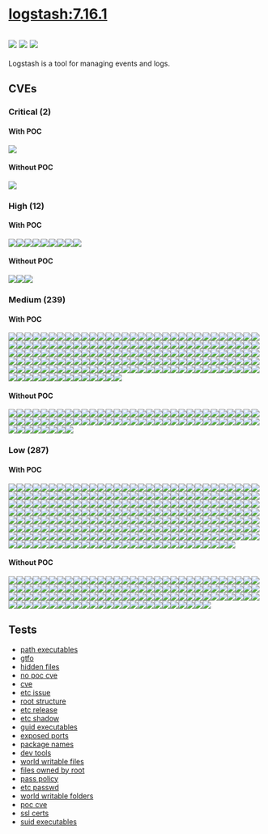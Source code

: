 # [logstash:7.16.1](https://hub.docker.com/_/logstash?tab=tags)
![](https://img.shields.io/static/v1?label=tag&message=7.16.1&color=blue)
![](https://img.shields.io/badge/\S-blue)
![](https://img.shields.io/badge/Kernel%20\r%20on%20an%20\m-blue)
---
<p>
Logstash is a tool for managing events and logs.
</p>

## CVEs
### Critical (2)
#### With POC
[![](https://img.shields.io/badge/🔗%20CVE--2021--45046-CRITICAL-red)](https://github.com/trickest/cve/blob/main/2021/CVE-2021-45046.md)
#### Without POC
[![](https://img.shields.io/badge/%20CVE--2021--43529-CRITICAL-red)](https://github.com/trickest/cve/blob/main/2021/CVE-2021-43529.md)

### High (12)
#### With POC
[![](https://img.shields.io/badge/🔗%20CVE--2022--24407-HIGH-organge)](https://github.com/trickest/cve/blob/main/2022/CVE-2022-24407.md)[![](https://img.shields.io/badge/🔗%20CVE--2022--25315-HIGH-organge)](https://github.com/trickest/cve/blob/main/2022/CVE-2022-25315.md)[![](https://img.shields.io/badge/🔗%20CVE--2022--25235-HIGH-organge)](https://github.com/trickest/cve/blob/main/2022/CVE-2022-25235.md)[![](https://img.shields.io/badge/🔗%20CVE--2022--25236-HIGH-organge)](https://github.com/trickest/cve/blob/main/2022/CVE-2022-25236.md)[![](https://img.shields.io/badge/🔗%20CVE--2020--36518-HIGH-organge)](https://github.com/trickest/cve/blob/main/2020/CVE-2020-36518.md)[![](https://img.shields.io/badge/🔗%20CVE--2021--45105-HIGH-organge)](https://github.com/trickest/cve/blob/main/2021/CVE-2021-45105.md)[![](https://img.shields.io/badge/🔗%20CVE--2022--0778-HIGH-organge)](https://github.com/trickest/cve/blob/main/2022/CVE-2022-0778.md)[![](https://img.shields.io/badge/🔗%20CVE--2016--3191-HIGH-organge)](https://github.com/trickest/cve/blob/main/2016/CVE-2016-3191.md)[![](https://img.shields.io/badge/🔗%20CVE--2018--25032-HIGH-organge)](https://github.com/trickest/cve/blob/main/2018/CVE-2018-25032.md)
#### Without POC
[![](https://img.shields.io/badge/%20CVE--2022--1271-HIGH-organge)](https://github.com/trickest/cve/blob/main/2022/CVE-2022-1271.md)[![](https://img.shields.io/badge/%20CVE--2015--8385-HIGH-organge)](https://github.com/trickest/cve/blob/main/2015/CVE-2015-8385.md)[![](https://img.shields.io/badge/%20CVE--2017--18640-HIGH-organge)](https://github.com/trickest/cve/blob/main/2017/CVE-2017-18640.md)

### Medium (239)
#### With POC
[![](https://img.shields.io/badge/🔗%20CVE--2021--42694-MEDIUM-yellow)](https://github.com/trickest/cve/blob/main/2021/CVE-2021-42694.md)[![](https://img.shields.io/badge/🔗%20CVE--2021--42574-MEDIUM-yellow)](https://github.com/trickest/cve/blob/main/2021/CVE-2021-42574.md)[![](https://img.shields.io/badge/🔗%20CVE--2019--13050-MEDIUM-yellow)](https://github.com/trickest/cve/blob/main/2019/CVE-2019-13050.md)[![](https://img.shields.io/badge/🔗%20CVE--2020--17049-MEDIUM-yellow)](https://github.com/trickest/cve/blob/main/2020/CVE-2020-17049.md)[![](https://img.shields.io/badge/🔗%20CVE--2019--12904-MEDIUM-yellow)](https://github.com/trickest/cve/blob/main/2019/CVE-2019-12904.md)[![](https://img.shields.io/badge/🔗%20CVE--2017--7781-MEDIUM-yellow)](https://github.com/trickest/cve/blob/main/2017/CVE-2017-7781.md)[![](https://img.shields.io/badge/🔗%20CVE--2015--2613-MEDIUM-yellow)](https://github.com/trickest/cve/blob/main/2015/CVE-2015-2613.md)[![](https://img.shields.io/badge/🔗%20CVE--2013--1665-MEDIUM-yellow)](https://github.com/trickest/cve/blob/main/2013/CVE-2013-1665.md)[![](https://img.shields.io/badge/🔗%20CVE--2013--1664-MEDIUM-yellow)](https://github.com/trickest/cve/blob/main/2013/CVE-2013-1664.md)[![](https://img.shields.io/badge/🔗%20CVE--2015--2808-MEDIUM-yellow)](https://github.com/trickest/cve/blob/main/2015/CVE-2015-2808.md)[![](https://img.shields.io/badge/🔗%20CVE--2016--2183-MEDIUM-yellow)](https://github.com/trickest/cve/blob/main/2016/CVE-2016-2183.md)[![](https://img.shields.io/badge/🔗%20CVE--2012--6711-MEDIUM-yellow)](https://github.com/trickest/cve/blob/main/2012/CVE-2012-6711.md)[![](https://img.shields.io/badge/🔗%20CVE--2021--3487-MEDIUM-yellow)](https://github.com/trickest/cve/blob/main/2021/CVE-2021-3487.md)[![](https://img.shields.io/badge/🔗%20CVE--2021--20197-MEDIUM-yellow)](https://github.com/trickest/cve/blob/main/2021/CVE-2021-20197.md)[![](https://img.shields.io/badge/🔗%20CVE--2017--6966-MEDIUM-yellow)](https://github.com/trickest/cve/blob/main/2017/CVE-2017-6966.md)[![](https://img.shields.io/badge/🔗%20CVE--2020--16590-MEDIUM-yellow)](https://github.com/trickest/cve/blob/main/2020/CVE-2020-16590.md)[![](https://img.shields.io/badge/🔗%20CVE--2021--45078-MEDIUM-yellow)](https://github.com/trickest/cve/blob/main/2021/CVE-2021-45078.md)[![](https://img.shields.io/badge/🔗%20CVE--2021--20294-MEDIUM-yellow)](https://github.com/trickest/cve/blob/main/2021/CVE-2021-20294.md)[![](https://img.shields.io/badge/🔗%20CVE--2020--16592-MEDIUM-yellow)](https://github.com/trickest/cve/blob/main/2020/CVE-2020-16592.md)[![](https://img.shields.io/badge/🔗%20CVE--2021--37322-MEDIUM-yellow)](https://github.com/trickest/cve/blob/main/2021/CVE-2021-37322.md)[![](https://img.shields.io/badge/🔗%20CVE--2016--2781-MEDIUM-yellow)](https://github.com/trickest/cve/blob/main/2016/CVE-2016-2781.md)[![](https://img.shields.io/badge/🔗%20CVE--2017--18018-MEDIUM-yellow)](https://github.com/trickest/cve/blob/main/2017/CVE-2017-18018.md)[![](https://img.shields.io/badge/🔗%20CVE--2021--38185-MEDIUM-yellow)](https://github.com/trickest/cve/blob/main/2021/CVE-2021-38185.md)[![](https://img.shields.io/badge/🔗%20CVE--2021--22924-MEDIUM-yellow)](https://github.com/trickest/cve/blob/main/2021/CVE-2021-22924.md)[![](https://img.shields.io/badge/🔗%20CVE--2016--8615-MEDIUM-yellow)](https://github.com/trickest/cve/blob/main/2016/CVE-2016-8615.md)[![](https://img.shields.io/badge/🔗%20CVE--2016--8618-MEDIUM-yellow)](https://github.com/trickest/cve/blob/main/2016/CVE-2016-8618.md)[![](https://img.shields.io/badge/🔗%20CVE--2016--8619-MEDIUM-yellow)](https://github.com/trickest/cve/blob/main/2016/CVE-2016-8619.md)[![](https://img.shields.io/badge/🔗%20CVE--2020--8284-MEDIUM-yellow)](https://github.com/trickest/cve/blob/main/2020/CVE-2020-8284.md)[![](https://img.shields.io/badge/🔗%20CVE--2017--1000254-MEDIUM-yellow)](https://github.com/trickest/cve/blob/main/2017/CVE-2017-1000254.md)[![](https://img.shields.io/badge/🔗%20CVE--2017--8817-MEDIUM-yellow)](https://github.com/trickest/cve/blob/main/2017/CVE-2017-8817.md)[![](https://img.shields.io/badge/🔗%20CVE--2016--8624-MEDIUM-yellow)](https://github.com/trickest/cve/blob/main/2016/CVE-2016-8624.md)[![](https://img.shields.io/badge/🔗%20CVE--2021--22876-MEDIUM-yellow)](https://github.com/trickest/cve/blob/main/2021/CVE-2021-22876.md)[![](https://img.shields.io/badge/🔗%20CVE--2020--8285-MEDIUM-yellow)](https://github.com/trickest/cve/blob/main/2020/CVE-2020-8285.md)[![](https://img.shields.io/badge/🔗%20CVE--2016--8617-MEDIUM-yellow)](https://github.com/trickest/cve/blob/main/2016/CVE-2016-8617.md)[![](https://img.shields.io/badge/🔗%20CVE--2021--22946-MEDIUM-yellow)](https://github.com/trickest/cve/blob/main/2021/CVE-2021-22946.md)[![](https://img.shields.io/badge/🔗%20CVE--2021--22947-MEDIUM-yellow)](https://github.com/trickest/cve/blob/main/2021/CVE-2021-22947.md)[![](https://img.shields.io/badge/🔗%20CVE--2015--3153-MEDIUM-yellow)](https://github.com/trickest/cve/blob/main/2015/CVE-2015-3153.md)[![](https://img.shields.io/badge/🔗%20CVE--2019--19906-MEDIUM-yellow)](https://github.com/trickest/cve/blob/main/2019/CVE-2019-19906.md)[![](https://img.shields.io/badge/🔗%20CVE--2014--3635-MEDIUM-yellow)](https://github.com/trickest/cve/blob/main/2014/CVE-2014-3635.md)[![](https://img.shields.io/badge/🔗%20CVE--2016--4484-MEDIUM-yellow)](https://github.com/trickest/cve/blob/main/2016/CVE-2016-4484.md)[![](https://img.shields.io/badge/🔗%20CVE--2015--0247-MEDIUM-yellow)](https://github.com/trickest/cve/blob/main/2015/CVE-2015-0247.md)[![](https://img.shields.io/badge/🔗%20CVE--2022--22822-MEDIUM-yellow)](https://github.com/trickest/cve/blob/main/2022/CVE-2022-22822.md)[![](https://img.shields.io/badge/🔗%20CVE--2022--22823-MEDIUM-yellow)](https://github.com/trickest/cve/blob/main/2022/CVE-2022-22823.md)[![](https://img.shields.io/badge/🔗%20CVE--2022--22824-MEDIUM-yellow)](https://github.com/trickest/cve/blob/main/2022/CVE-2022-22824.md)[![](https://img.shields.io/badge/🔗%20CVE--2021--46143-MEDIUM-yellow)](https://github.com/trickest/cve/blob/main/2021/CVE-2021-46143.md)[![](https://img.shields.io/badge/🔗%20CVE--2022--23852-MEDIUM-yellow)](https://github.com/trickest/cve/blob/main/2022/CVE-2022-23852.md)[![](https://img.shields.io/badge/🔗%20CVE--2022--22825-MEDIUM-yellow)](https://github.com/trickest/cve/blob/main/2022/CVE-2022-22825.md)[![](https://img.shields.io/badge/🔗%20CVE--2022--22826-MEDIUM-yellow)](https://github.com/trickest/cve/blob/main/2022/CVE-2022-22826.md)[![](https://img.shields.io/badge/🔗%20CVE--2022--22827-MEDIUM-yellow)](https://github.com/trickest/cve/blob/main/2022/CVE-2022-22827.md)[![](https://img.shields.io/badge/🔗%20CVE--2021--45960-MEDIUM-yellow)](https://github.com/trickest/cve/blob/main/2021/CVE-2021-45960.md)[![](https://img.shields.io/badge/🔗%20CVE--2016--5300-MEDIUM-yellow)](https://github.com/trickest/cve/blob/main/2016/CVE-2016-5300.md)[![](https://img.shields.io/badge/🔗%20CVE--2013--0340-MEDIUM-yellow)](https://github.com/trickest/cve/blob/main/2013/CVE-2013-0340.md)[![](https://img.shields.io/badge/🔗%20CVE--2022--25313-MEDIUM-yellow)](https://github.com/trickest/cve/blob/main/2022/CVE-2022-25313.md)[![](https://img.shields.io/badge/🔗%20CVE--2021--35942-MEDIUM-yellow)](https://github.com/trickest/cve/blob/main/2021/CVE-2021-35942.md)[![](https://img.shields.io/badge/🔗%20CVE--2016--1234-MEDIUM-yellow)](https://github.com/trickest/cve/blob/main/2016/CVE-2016-1234.md)[![](https://img.shields.io/badge/🔗%20CVE--2022--23219-MEDIUM-yellow)](https://github.com/trickest/cve/blob/main/2022/CVE-2022-23219.md)[![](https://img.shields.io/badge/🔗%20CVE--2022--23218-MEDIUM-yellow)](https://github.com/trickest/cve/blob/main/2022/CVE-2022-23218.md)[![](https://img.shields.io/badge/🔗%20CVE--2016--4429-MEDIUM-yellow)](https://github.com/trickest/cve/blob/main/2016/CVE-2016-4429.md)[![](https://img.shields.io/badge/🔗%20CVE--2017--8804-MEDIUM-yellow)](https://github.com/trickest/cve/blob/main/2017/CVE-2017-8804.md)[![](https://img.shields.io/badge/🔗%20CVE--2009--5155-MEDIUM-yellow)](https://github.com/trickest/cve/blob/main/2009/CVE-2009-5155.md)[![](https://img.shields.io/badge/🔗%20CVE--2019--9169-MEDIUM-yellow)](https://github.com/trickest/cve/blob/main/2019/CVE-2019-9169.md)[![](https://img.shields.io/badge/🔗%20CVE--2020--1752-MEDIUM-yellow)](https://github.com/trickest/cve/blob/main/2020/CVE-2020-1752.md)[![](https://img.shields.io/badge/🔗%20CVE--2014--4617-MEDIUM-yellow)](https://github.com/trickest/cve/blob/main/2014/CVE-2014-4617.md)[![](https://img.shields.io/badge/🔗%20CVE--2019--16276-MEDIUM-yellow)](https://github.com/trickest/cve/blob/main/2019/CVE-2019-16276.md)[![](https://img.shields.io/badge/🔗%20CVE--2020--16845-MEDIUM-yellow)](https://github.com/trickest/cve/blob/main/2020/CVE-2020-16845.md)[![](https://img.shields.io/badge/🔗%20CVE--2020--24553-MEDIUM-yellow)](https://github.com/trickest/cve/blob/main/2020/CVE-2020-24553.md)[![](https://img.shields.io/badge/🔗%20CVE--2020--28367-MEDIUM-yellow)](https://github.com/trickest/cve/blob/main/2020/CVE-2020-28367.md)[![](https://img.shields.io/badge/🔗%20CVE--2020--28366-MEDIUM-yellow)](https://github.com/trickest/cve/blob/main/2020/CVE-2020-28366.md)[![](https://img.shields.io/badge/🔗%20CVE--2020--28362-MEDIUM-yellow)](https://github.com/trickest/cve/blob/main/2020/CVE-2020-28362.md)[![](https://img.shields.io/badge/🔗%20CVE--2020--12762-MEDIUM-yellow)](https://github.com/trickest/cve/blob/main/2020/CVE-2020-12762.md)[![](https://img.shields.io/badge/🔗%20CVE--2015--2696-MEDIUM-yellow)](https://github.com/trickest/cve/blob/main/2015/CVE-2015-2696.md)[![](https://img.shields.io/badge/🔗%20CVE--2015--2695-MEDIUM-yellow)](https://github.com/trickest/cve/blob/main/2015/CVE-2015-2695.md)[![](https://img.shields.io/badge/🔗%20CVE--2021--36222-MEDIUM-yellow)](https://github.com/trickest/cve/blob/main/2021/CVE-2021-36222.md)[![](https://img.shields.io/badge/🔗%20CVE--2015--2697-MEDIUM-yellow)](https://github.com/trickest/cve/blob/main/2015/CVE-2015-2697.md)[![](https://img.shields.io/badge/🔗%20CVE--2014--5351-MEDIUM-yellow)](https://github.com/trickest/cve/blob/main/2014/CVE-2014-5351.md)[![](https://img.shields.io/badge/🔗%20CVE--2020--28196-MEDIUM-yellow)](https://github.com/trickest/cve/blob/main/2020/CVE-2020-28196.md)[![](https://img.shields.io/badge/🔗%20CVE--2017--10140-MEDIUM-yellow)](https://github.com/trickest/cve/blob/main/2017/CVE-2017-10140.md)[![](https://img.shields.io/badge/🔗%20CVE--2014--5270-MEDIUM-yellow)](https://github.com/trickest/cve/blob/main/2014/CVE-2014-5270.md)[![](https://img.shields.io/badge/🔗%20CVE--2021--40528-MEDIUM-yellow)](https://github.com/trickest/cve/blob/main/2021/CVE-2021-40528.md)[![](https://img.shields.io/badge/🔗%20CVE--2017--7526-MEDIUM-yellow)](https://github.com/trickest/cve/blob/main/2017/CVE-2017-7526.md)[![](https://img.shields.io/badge/🔗%20CVE--2021--33560-MEDIUM-yellow)](https://github.com/trickest/cve/blob/main/2021/CVE-2021-33560.md)[![](https://img.shields.io/badge/🔗%20CVE--2018--20673-MEDIUM-yellow)](https://github.com/trickest/cve/blob/main/2018/CVE-2018-20673.md)[![](https://img.shields.io/badge/🔗%20CVE--2021--36087-MEDIUM-yellow)](https://github.com/trickest/cve/blob/main/2021/CVE-2021-36087.md)[![](https://img.shields.io/badge/🔗%20CVE--2021--36084-MEDIUM-yellow)](https://github.com/trickest/cve/blob/main/2021/CVE-2021-36084.md)[![](https://img.shields.io/badge/🔗%20CVE--2021--36085-MEDIUM-yellow)](https://github.com/trickest/cve/blob/main/2021/CVE-2021-36085.md)[![](https://img.shields.io/badge/🔗%20CVE--2021--36086-MEDIUM-yellow)](https://github.com/trickest/cve/blob/main/2021/CVE-2021-36086.md)[![](https://img.shields.io/badge/🔗%20CVE--2019--3860-MEDIUM-yellow)](https://github.com/trickest/cve/blob/main/2019/CVE-2019-3860.md)[![](https://img.shields.io/badge/🔗%20CVE--2019--3859-MEDIUM-yellow)](https://github.com/trickest/cve/blob/main/2019/CVE-2019-3859.md)[![](https://img.shields.io/badge/🔗%20CVE--2019--13115-MEDIUM-yellow)](https://github.com/trickest/cve/blob/main/2019/CVE-2019-13115.md)[![](https://img.shields.io/badge/🔗%20CVE--2016--4008-MEDIUM-yellow)](https://github.com/trickest/cve/blob/main/2016/CVE-2016-4008.md)[![](https://img.shields.io/badge/🔗%20CVE--2017--9047-MEDIUM-yellow)](https://github.com/trickest/cve/blob/main/2017/CVE-2017-9047.md)[![](https://img.shields.io/badge/🔗%20CVE--2020--24977-MEDIUM-yellow)](https://github.com/trickest/cve/blob/main/2020/CVE-2020-24977.md)[![](https://img.shields.io/badge/🔗%20CVE--2021--3541-MEDIUM-yellow)](https://github.com/trickest/cve/blob/main/2021/CVE-2021-3541.md)[![](https://img.shields.io/badge/🔗%20CVE--2017--9050-MEDIUM-yellow)](https://github.com/trickest/cve/blob/main/2017/CVE-2017-9050.md)[![](https://img.shields.io/badge/🔗%20CVE--2021--3517-MEDIUM-yellow)](https://github.com/trickest/cve/blob/main/2021/CVE-2021-3517.md)[![](https://img.shields.io/badge/🔗%20CVE--2021--3537-MEDIUM-yellow)](https://github.com/trickest/cve/blob/main/2021/CVE-2021-3537.md)[![](https://img.shields.io/badge/🔗%20CVE--2021--3516-MEDIUM-yellow)](https://github.com/trickest/cve/blob/main/2021/CVE-2021-3516.md)[![](https://img.shields.io/badge/🔗%20CVE--2021--3518-MEDIUM-yellow)](https://github.com/trickest/cve/blob/main/2021/CVE-2021-3518.md)[![](https://img.shields.io/badge/🔗%20CVE--2016--9318-MEDIUM-yellow)](https://github.com/trickest/cve/blob/main/2016/CVE-2016-9318.md)[![](https://img.shields.io/badge/🔗%20CVE--2021--44832-MEDIUM-yellow)](https://github.com/trickest/cve/blob/main/2021/CVE-2021-44832.md)[![](https://img.shields.io/badge/🔗%20CVE--2014--5461-MEDIUM-yellow)](https://github.com/trickest/cve/blob/main/2014/CVE-2014-5461.md)[![](https://img.shields.io/badge/🔗%20CVE--2019--17543-MEDIUM-yellow)](https://github.com/trickest/cve/blob/main/2019/CVE-2019-17543.md)[![](https://img.shields.io/badge/🔗%20CVE--2021--3520-MEDIUM-yellow)](https://github.com/trickest/cve/blob/main/2021/CVE-2021-3520.md)[![](https://img.shields.io/badge/🔗%20CVE--2017--10685-MEDIUM-yellow)](https://github.com/trickest/cve/blob/main/2017/CVE-2017-10685.md)[![](https://img.shields.io/badge/🔗%20CVE--2017--10684-MEDIUM-yellow)](https://github.com/trickest/cve/blob/main/2017/CVE-2017-10684.md)[![](https://img.shields.io/badge/🔗%20CVE--2021--39537-MEDIUM-yellow)](https://github.com/trickest/cve/blob/main/2021/CVE-2021-39537.md)[![](https://img.shields.io/badge/🔗%20CVE--2019--17594-MEDIUM-yellow)](https://github.com/trickest/cve/blob/main/2019/CVE-2019-17594.md)[![](https://img.shields.io/badge/🔗%20CVE--2019--17595-MEDIUM-yellow)](https://github.com/trickest/cve/blob/main/2019/CVE-2019-17595.md)[![](https://img.shields.io/badge/🔗%20CVE--2019--13565-MEDIUM-yellow)](https://github.com/trickest/cve/blob/main/2019/CVE-2019-13565.md)[![](https://img.shields.io/badge/🔗%20CVE--2020--36230-MEDIUM-yellow)](https://github.com/trickest/cve/blob/main/2020/CVE-2020-36230.md)[![](https://img.shields.io/badge/🔗%20CVE--2021--27212-MEDIUM-yellow)](https://github.com/trickest/cve/blob/main/2021/CVE-2021-27212.md)[![](https://img.shields.io/badge/🔗%20CVE--2020--36222-MEDIUM-yellow)](https://github.com/trickest/cve/blob/main/2020/CVE-2020-36222.md)[![](https://img.shields.io/badge/🔗%20CVE--2020--36226-MEDIUM-yellow)](https://github.com/trickest/cve/blob/main/2020/CVE-2020-36226.md)[![](https://img.shields.io/badge/🔗%20CVE--2020--36225-MEDIUM-yellow)](https://github.com/trickest/cve/blob/main/2020/CVE-2020-36225.md)[![](https://img.shields.io/badge/🔗%20CVE--2020--36227-MEDIUM-yellow)](https://github.com/trickest/cve/blob/main/2020/CVE-2020-36227.md)[![](https://img.shields.io/badge/🔗%20CVE--2019--13057-MEDIUM-yellow)](https://github.com/trickest/cve/blob/main/2019/CVE-2019-13057.md)[![](https://img.shields.io/badge/🔗%20CVE--2020--36228-MEDIUM-yellow)](https://github.com/trickest/cve/blob/main/2020/CVE-2020-36228.md)[![](https://img.shields.io/badge/🔗%20CVE--2020--36221-MEDIUM-yellow)](https://github.com/trickest/cve/blob/main/2020/CVE-2020-36221.md)[![](https://img.shields.io/badge/🔗%20CVE--2020--36224-MEDIUM-yellow)](https://github.com/trickest/cve/blob/main/2020/CVE-2020-36224.md)[![](https://img.shields.io/badge/🔗%20CVE--2022--29155-MEDIUM-yellow)](https://github.com/trickest/cve/blob/main/2022/CVE-2022-29155.md)[![](https://img.shields.io/badge/🔗%20CVE--2020--36223-MEDIUM-yellow)](https://github.com/trickest/cve/blob/main/2020/CVE-2020-36223.md)[![](https://img.shields.io/badge/🔗%20CVE--2020--36229-MEDIUM-yellow)](https://github.com/trickest/cve/blob/main/2020/CVE-2020-36229.md)[![](https://img.shields.io/badge/🔗%20CVE--2020--25710-MEDIUM-yellow)](https://github.com/trickest/cve/blob/main/2020/CVE-2020-25710.md)[![](https://img.shields.io/badge/🔗%20CVE--2020--25709-MEDIUM-yellow)](https://github.com/trickest/cve/blob/main/2020/CVE-2020-25709.md)[![](https://img.shields.io/badge/🔗%20CVE--2021--3712-MEDIUM-yellow)](https://github.com/trickest/cve/blob/main/2021/CVE-2021-3712.md)[![](https://img.shields.io/badge/🔗%20CVE--2019--1547-MEDIUM-yellow)](https://github.com/trickest/cve/blob/main/2019/CVE-2019-1547.md)[![](https://img.shields.io/badge/🔗%20CVE--2020--29361-MEDIUM-yellow)](https://github.com/trickest/cve/blob/main/2020/CVE-2020-29361.md)[![](https://img.shields.io/badge/🔗%20CVE--2020--29362-MEDIUM-yellow)](https://github.com/trickest/cve/blob/main/2020/CVE-2020-29362.md)[![](https://img.shields.io/badge/🔗%20CVE--2017--7186-MEDIUM-yellow)](https://github.com/trickest/cve/blob/main/2017/CVE-2017-7186.md)[![](https://img.shields.io/badge/🔗%20CVE--2017--6004-MEDIUM-yellow)](https://github.com/trickest/cve/blob/main/2017/CVE-2017-6004.md)[![](https://img.shields.io/badge/🔗%20CVE--2015--2327-MEDIUM-yellow)](https://github.com/trickest/cve/blob/main/2015/CVE-2015-2327.md)[![](https://img.shields.io/badge/🔗%20CVE--2015--3217-MEDIUM-yellow)](https://github.com/trickest/cve/blob/main/2015/CVE-2015-3217.md)[![](https://img.shields.io/badge/🔗%20CVE--2020--26116-MEDIUM-yellow)](https://github.com/trickest/cve/blob/main/2020/CVE-2020-26116.md)[![](https://img.shields.io/badge/🔗%20CVE--2019--18348-MEDIUM-yellow)](https://github.com/trickest/cve/blob/main/2019/CVE-2019-18348.md)[![](https://img.shields.io/badge/🔗%20CVE--2017--1000158-MEDIUM-yellow)](https://github.com/trickest/cve/blob/main/2017/CVE-2017-1000158.md)[![](https://img.shields.io/badge/🔗%20CVE--2021--3177-MEDIUM-yellow)](https://github.com/trickest/cve/blob/main/2021/CVE-2021-3177.md)[![](https://img.shields.io/badge/🔗%20CVE--2020--27619-MEDIUM-yellow)](https://github.com/trickest/cve/blob/main/2020/CVE-2020-27619.md)[![](https://img.shields.io/badge/🔗%20CVE--2021--23336-MEDIUM-yellow)](https://github.com/trickest/cve/blob/main/2021/CVE-2021-23336.md)[![](https://img.shields.io/badge/🔗%20CVE--2013--7040-MEDIUM-yellow)](https://github.com/trickest/cve/blob/main/2013/CVE-2013-7040.md)[![](https://img.shields.io/badge/🔗%20CVE--2022--0391-MEDIUM-yellow)](https://github.com/trickest/cve/blob/main/2022/CVE-2022-0391.md)[![](https://img.shields.io/badge/🔗%20CVE--2021--3733-MEDIUM-yellow)](https://github.com/trickest/cve/blob/main/2021/CVE-2021-3733.md)[![](https://img.shields.io/badge/🔗%20CVE--2020--8492-MEDIUM-yellow)](https://github.com/trickest/cve/blob/main/2020/CVE-2020-8492.md)[![](https://img.shields.io/badge/🔗%20CVE--2020--13435-MEDIUM-yellow)](https://github.com/trickest/cve/blob/main/2020/CVE-2020-13435.md)[![](https://img.shields.io/badge/🔗%20CVE--2020--13631-MEDIUM-yellow)](https://github.com/trickest/cve/blob/main/2020/CVE-2020-13631.md)[![](https://img.shields.io/badge/🔗%20CVE--2019--8457-MEDIUM-yellow)](https://github.com/trickest/cve/blob/main/2019/CVE-2019-8457.md)[![](https://img.shields.io/badge/🔗%20CVE--2019--19924-MEDIUM-yellow)](https://github.com/trickest/cve/blob/main/2019/CVE-2019-19924.md)[![](https://img.shields.io/badge/🔗%20CVE--2019--19645-MEDIUM-yellow)](https://github.com/trickest/cve/blob/main/2019/CVE-2019-19645.md)[![](https://img.shields.io/badge/🔗%20CVE--2019--19880-MEDIUM-yellow)](https://github.com/trickest/cve/blob/main/2019/CVE-2019-19880.md)[![](https://img.shields.io/badge/🔗%20CVE--2019--19603-MEDIUM-yellow)](https://github.com/trickest/cve/blob/main/2019/CVE-2019-19603.md)[![](https://img.shields.io/badge/🔗%20CVE--2019--5827-MEDIUM-yellow)](https://github.com/trickest/cve/blob/main/2019/CVE-2019-5827.md)[![](https://img.shields.io/badge/🔗%20CVE--2019--20218-MEDIUM-yellow)](https://github.com/trickest/cve/blob/main/2019/CVE-2019-20218.md)[![](https://img.shields.io/badge/🔗%20CVE--2020--13529-MEDIUM-yellow)](https://github.com/trickest/cve/blob/main/2020/CVE-2020-13529.md)[![](https://img.shields.io/badge/🔗%20CVE--2018--6954-MEDIUM-yellow)](https://github.com/trickest/cve/blob/main/2018/CVE-2018-6954.md)[![](https://img.shields.io/badge/🔗%20CVE--2020--13776-MEDIUM-yellow)](https://github.com/trickest/cve/blob/main/2020/CVE-2020-13776.md)[![](https://img.shields.io/badge/🔗%20CVE--2019--3842-MEDIUM-yellow)](https://github.com/trickest/cve/blob/main/2019/CVE-2019-3842.md)[![](https://img.shields.io/badge/🔗%20CVE--2013--4392-MEDIUM-yellow)](https://github.com/trickest/cve/blob/main/2013/CVE-2013-4392.md)[![](https://img.shields.io/badge/🔗%20CVE--2017--18078-MEDIUM-yellow)](https://github.com/trickest/cve/blob/main/2017/CVE-2017-18078.md)[![](https://img.shields.io/badge/🔗%20CVE--2016--6321-MEDIUM-yellow)](https://github.com/trickest/cve/blob/main/2016/CVE-2016-6321.md)[![](https://img.shields.io/badge/🔗%20CVE--2005--2541-MEDIUM-yellow)](https://github.com/trickest/cve/blob/main/2005/CVE-2005-2541.md)[![](https://img.shields.io/badge/🔗%20CVE--2022--0563-MEDIUM-yellow)](https://github.com/trickest/cve/blob/main/2022/CVE-2022-0563.md)[![](https://img.shields.io/badge/🔗%20CVE--2016--2779-MEDIUM-yellow)](https://github.com/trickest/cve/blob/main/2016/CVE-2016-2779.md)[![](https://img.shields.io/badge/🔗%20CVE--2022--0359-MEDIUM-yellow)](https://github.com/trickest/cve/blob/main/2022/CVE-2022-0359.md)[![](https://img.shields.io/badge/🔗%20CVE--2021--4019-MEDIUM-yellow)](https://github.com/trickest/cve/blob/main/2021/CVE-2021-4019.md)[![](https://img.shields.io/badge/🔗%20CVE--2021--3778-MEDIUM-yellow)](https://github.com/trickest/cve/blob/main/2021/CVE-2021-3778.md)[![](https://img.shields.io/badge/🔗%20CVE--2021--3872-MEDIUM-yellow)](https://github.com/trickest/cve/blob/main/2021/CVE-2021-3872.md)[![](https://img.shields.io/badge/🔗%20CVE--2021--3984-MEDIUM-yellow)](https://github.com/trickest/cve/blob/main/2021/CVE-2021-3984.md)[![](https://img.shields.io/badge/🔗%20CVE--2021--4193-MEDIUM-yellow)](https://github.com/trickest/cve/blob/main/2021/CVE-2021-4193.md)[![](https://img.shields.io/badge/🔗%20CVE--2021--3796-MEDIUM-yellow)](https://github.com/trickest/cve/blob/main/2021/CVE-2021-3796.md)[![](https://img.shields.io/badge/🔗%20CVE--2021--4192-MEDIUM-yellow)](https://github.com/trickest/cve/blob/main/2021/CVE-2021-4192.md)
#### Without POC
[![](https://img.shields.io/badge/%20CVE--2022--27943-MEDIUM-yellow)](https://github.com/trickest/cve/blob/main/2022/CVE-2022-27943.md)[![](https://img.shields.io/badge/%20CVE--2015--5186-MEDIUM-yellow)](https://github.com/trickest/cve/blob/main/2015/CVE-2015-5186.md)[![](https://img.shields.io/badge/%20CVE--2015--8388-MEDIUM-yellow)](https://github.com/trickest/cve/blob/main/2015/CVE-2015-8388.md)[![](https://img.shields.io/badge/%20CVE--2015--5073-MEDIUM-yellow)](https://github.com/trickest/cve/blob/main/2015/CVE-2015-5073.md)[![](https://img.shields.io/badge/%20CVE--2021--25220-MEDIUM-yellow)](https://github.com/trickest/cve/blob/main/2021/CVE-2021-25220.md)[![](https://img.shields.io/badge/%20CVE--2021--25219-MEDIUM-yellow)](https://github.com/trickest/cve/blob/main/2021/CVE-2021-25219.md)[![](https://img.shields.io/badge/%20CVE--2017--6965-MEDIUM-yellow)](https://github.com/trickest/cve/blob/main/2017/CVE-2017-6965.md)[![](https://img.shields.io/badge/%20CVE--2019--9075-MEDIUM-yellow)](https://github.com/trickest/cve/blob/main/2019/CVE-2019-9075.md)[![](https://img.shields.io/badge/%20CVE--2019--9077-MEDIUM-yellow)](https://github.com/trickest/cve/blob/main/2019/CVE-2019-9077.md)[![](https://img.shields.io/badge/%20CVE--2019--9074-MEDIUM-yellow)](https://github.com/trickest/cve/blob/main/2019/CVE-2019-9074.md)[![](https://img.shields.io/badge/%20CVE--2017--7000-MEDIUM-yellow)](https://github.com/trickest/cve/blob/main/2017/CVE-2017-7000.md)[![](https://img.shields.io/badge/%20CVE--2022--30115-MEDIUM-yellow)](https://github.com/trickest/cve/blob/main/2022/CVE-2022-30115.md)[![](https://img.shields.io/badge/%20CVE--2016--8625-MEDIUM-yellow)](https://github.com/trickest/cve/blob/main/2016/CVE-2016-8625.md)[![](https://img.shields.io/badge/%20CVE--2022--27782-MEDIUM-yellow)](https://github.com/trickest/cve/blob/main/2022/CVE-2022-27782.md)[![](https://img.shields.io/badge/%20CVE--2022--27776-MEDIUM-yellow)](https://github.com/trickest/cve/blob/main/2022/CVE-2022-27776.md)[![](https://img.shields.io/badge/%20CVE--2022--27779-MEDIUM-yellow)](https://github.com/trickest/cve/blob/main/2022/CVE-2022-27779.md)[![](https://img.shields.io/badge/%20CVE--2022--27774-MEDIUM-yellow)](https://github.com/trickest/cve/blob/main/2022/CVE-2022-27774.md)[![](https://img.shields.io/badge/%20CVE--2022--27780-MEDIUM-yellow)](https://github.com/trickest/cve/blob/main/2022/CVE-2022-27780.md)[![](https://img.shields.io/badge/%20CVE--2022--27778-MEDIUM-yellow)](https://github.com/trickest/cve/blob/main/2022/CVE-2022-27778.md)[![](https://img.shields.io/badge/%20CVE--2014--3477-MEDIUM-yellow)](https://github.com/trickest/cve/blob/main/2014/CVE-2014-3477.md)[![](https://img.shields.io/badge/%20CVE--2014--3532-MEDIUM-yellow)](https://github.com/trickest/cve/blob/main/2014/CVE-2014-3532.md)[![](https://img.shields.io/badge/%20CVE--2014--3533-MEDIUM-yellow)](https://github.com/trickest/cve/blob/main/2014/CVE-2014-3533.md)[![](https://img.shields.io/badge/%20CVE--2022--1304-MEDIUM-yellow)](https://github.com/trickest/cve/blob/main/2022/CVE-2022-1304.md)[![](https://img.shields.io/badge/%20CVE--2017--9233-MEDIUM-yellow)](https://github.com/trickest/cve/blob/main/2017/CVE-2017-9233.md)[![](https://img.shields.io/badge/%20CVE--2016--4472-MEDIUM-yellow)](https://github.com/trickest/cve/blob/main/2016/CVE-2016-4472.md)[![](https://img.shields.io/badge/%20CVE--2012--6702-MEDIUM-yellow)](https://github.com/trickest/cve/blob/main/2012/CVE-2012-6702.md)[![](https://img.shields.io/badge/%20CVE--2014--5044-MEDIUM-yellow)](https://github.com/trickest/cve/blob/main/2014/CVE-2014-5044.md)[![](https://img.shields.io/badge/%20CVE--2021--3800-MEDIUM-yellow)](https://github.com/trickest/cve/blob/main/2021/CVE-2021-3800.md)[![](https://img.shields.io/badge/%20CVE--2021--27218-MEDIUM-yellow)](https://github.com/trickest/cve/blob/main/2021/CVE-2021-27218.md)[![](https://img.shields.io/badge/%20CVE--2021--3999-MEDIUM-yellow)](https://github.com/trickest/cve/blob/main/2021/CVE-2021-3999.md)[![](https://img.shields.io/badge/%20CVE--2015--8983-MEDIUM-yellow)](https://github.com/trickest/cve/blob/main/2015/CVE-2015-8983.md)[![](https://img.shields.io/badge/%20CVE--2021--27918-MEDIUM-yellow)](https://github.com/trickest/cve/blob/main/2021/CVE-2021-27918.md)[![](https://img.shields.io/badge/%20CVE--2017--15088-MEDIUM-yellow)](https://github.com/trickest/cve/blob/main/2017/CVE-2017-15088.md)[![](https://img.shields.io/badge/%20CVE--2018--6003-MEDIUM-yellow)](https://github.com/trickest/cve/blob/main/2018/CVE-2018-6003.md)[![](https://img.shields.io/badge/%20CVE--2017--0663-MEDIUM-yellow)](https://github.com/trickest/cve/blob/main/2017/CVE-2017-0663.md)[![](https://img.shields.io/badge/%20CVE--2017--9049-MEDIUM-yellow)](https://github.com/trickest/cve/blob/main/2017/CVE-2017-9049.md)[![](https://img.shields.io/badge/%20CVE--2017--16932-MEDIUM-yellow)](https://github.com/trickest/cve/blob/main/2017/CVE-2017-16932.md)[![](https://img.shields.io/badge/%20CVE--2017--16931-MEDIUM-yellow)](https://github.com/trickest/cve/blob/main/2017/CVE-2017-16931.md)[![](https://img.shields.io/badge/%20CVE--2017--7375-MEDIUM-yellow)](https://github.com/trickest/cve/blob/main/2017/CVE-2017-7375.md)[![](https://img.shields.io/badge/%20CVE--2022--23308-MEDIUM-yellow)](https://github.com/trickest/cve/blob/main/2022/CVE-2022-23308.md)[![](https://img.shields.io/badge/%20CVE--2022--29824-MEDIUM-yellow)](https://github.com/trickest/cve/blob/main/2022/CVE-2022-29824.md)[![](https://img.shields.io/badge/%20CVE--2016--4483-MEDIUM-yellow)](https://github.com/trickest/cve/blob/main/2016/CVE-2016-4483.md)[![](https://img.shields.io/badge/%20CVE--2021--43519-MEDIUM-yellow)](https://github.com/trickest/cve/blob/main/2021/CVE-2021-43519.md)[![](https://img.shields.io/badge/%20CVE--2016--1951-MEDIUM-yellow)](https://github.com/trickest/cve/blob/main/2016/CVE-2016-1951.md)[![](https://img.shields.io/badge/%20CVE--2016--9074-MEDIUM-yellow)](https://github.com/trickest/cve/blob/main/2016/CVE-2016-9074.md)[![](https://img.shields.io/badge/%20CVE--2018--18508-MEDIUM-yellow)](https://github.com/trickest/cve/blob/main/2018/CVE-2018-18508.md)[![](https://img.shields.io/badge/%20CVE--2016--9574-MEDIUM-yellow)](https://github.com/trickest/cve/blob/main/2016/CVE-2016-9574.md)[![](https://img.shields.io/badge/%20CVE--2020--12399-MEDIUM-yellow)](https://github.com/trickest/cve/blob/main/2020/CVE-2020-12399.md)[![](https://img.shields.io/badge/%20CVE--2022--1434-MEDIUM-yellow)](https://github.com/trickest/cve/blob/main/2022/CVE-2022-1434.md)[![](https://img.shields.io/badge/%20CVE--2022--1292-MEDIUM-yellow)](https://github.com/trickest/cve/blob/main/2022/CVE-2022-1292.md)[![](https://img.shields.io/badge/%20CVE--2015--8391-MEDIUM-yellow)](https://github.com/trickest/cve/blob/main/2015/CVE-2015-8391.md)[![](https://img.shields.io/badge/%20CVE--2015--2328-MEDIUM-yellow)](https://github.com/trickest/cve/blob/main/2015/CVE-2015-2328.md)[![](https://img.shields.io/badge/%20CVE--2021--4189-MEDIUM-yellow)](https://github.com/trickest/cve/blob/main/2021/CVE-2021-4189.md)[![](https://img.shields.io/badge/%20CVE--2017--7500-MEDIUM-yellow)](https://github.com/trickest/cve/blob/main/2017/CVE-2017-7500.md)[![](https://img.shields.io/badge/%20CVE--2017--7501-MEDIUM-yellow)](https://github.com/trickest/cve/blob/main/2017/CVE-2017-7501.md)[![](https://img.shields.io/badge/%20CVE--2021--3521-MEDIUM-yellow)](https://github.com/trickest/cve/blob/main/2021/CVE-2021-3521.md)[![](https://img.shields.io/badge/%20CVE--2021--35937-MEDIUM-yellow)](https://github.com/trickest/cve/blob/main/2021/CVE-2021-35937.md)[![](https://img.shields.io/badge/%20CVE--2021--35939-MEDIUM-yellow)](https://github.com/trickest/cve/blob/main/2021/CVE-2021-35939.md)[![](https://img.shields.io/badge/%20CVE--2021--35938-MEDIUM-yellow)](https://github.com/trickest/cve/blob/main/2021/CVE-2021-35938.md)[![](https://img.shields.io/badge/%20CVE--2021--3421-MEDIUM-yellow)](https://github.com/trickest/cve/blob/main/2021/CVE-2021-3421.md)[![](https://img.shields.io/badge/%20CVE--2015--7036-MEDIUM-yellow)](https://github.com/trickest/cve/blob/main/2015/CVE-2015-7036.md)[![](https://img.shields.io/badge/%20CVE--2019--13751-MEDIUM-yellow)](https://github.com/trickest/cve/blob/main/2019/CVE-2019-13751.md)[![](https://img.shields.io/badge/%20CVE--2019--13752-MEDIUM-yellow)](https://github.com/trickest/cve/blob/main/2019/CVE-2019-13752.md)[![](https://img.shields.io/badge/%20CVE--2019--13753-MEDIUM-yellow)](https://github.com/trickest/cve/blob/main/2019/CVE-2019-13753.md)[![](https://img.shields.io/badge/%20CVE--2021--3997-MEDIUM-yellow)](https://github.com/trickest/cve/blob/main/2021/CVE-2021-3997.md)[![](https://img.shields.io/badge/%20CVE--2014--9114-MEDIUM-yellow)](https://github.com/trickest/cve/blob/main/2014/CVE-2014-9114.md)[![](https://img.shields.io/badge/%20CVE--2022--1629-MEDIUM-yellow)](https://github.com/trickest/cve/blob/main/2022/CVE-2022-1629.md)[![](https://img.shields.io/badge/%20CVE--2022--1621-MEDIUM-yellow)](https://github.com/trickest/cve/blob/main/2022/CVE-2022-1621.md)[![](https://img.shields.io/badge/%20CVE--2022--1619-MEDIUM-yellow)](https://github.com/trickest/cve/blob/main/2022/CVE-2022-1619.md)[![](https://img.shields.io/badge/%20CVE--2019--20807-MEDIUM-yellow)](https://github.com/trickest/cve/blob/main/2019/CVE-2019-20807.md)

### Low (287)
#### With POC
[![](https://img.shields.io/badge/🔗%20CVE--2022--24407-LOW-blue)](https://github.com/trickest/cve/blob/main/2022/CVE-2022-24407.md)[![](https://img.shields.io/badge/🔗%20CVE--2022--25315-LOW-blue)](https://github.com/trickest/cve/blob/main/2022/CVE-2022-25315.md)[![](https://img.shields.io/badge/🔗%20CVE--2016--3191-LOW-blue)](https://github.com/trickest/cve/blob/main/2016/CVE-2016-3191.md)[![](https://img.shields.io/badge/🔗%20CVE--2018--9234-LOW-blue)](https://github.com/trickest/cve/blob/main/2018/CVE-2018-9234.md)[![](https://img.shields.io/badge/🔗%20CVE--2016--1938-LOW-blue)](https://github.com/trickest/cve/blob/main/2016/CVE-2016-1938.md)[![](https://img.shields.io/badge/🔗%20CVE--2019--18276-LOW-blue)](https://github.com/trickest/cve/blob/main/2019/CVE-2019-18276.md)[![](https://img.shields.io/badge/🔗%20CVE--2016--6170-LOW-blue)](https://github.com/trickest/cve/blob/main/2016/CVE-2016-6170.md)[![](https://img.shields.io/badge/🔗%20CVE--2017--9756-LOW-blue)](https://github.com/trickest/cve/blob/main/2017/CVE-2017-9756.md)[![](https://img.shields.io/badge/🔗%20CVE--2017--17125-LOW-blue)](https://github.com/trickest/cve/blob/main/2017/CVE-2017-17125.md)[![](https://img.shields.io/badge/🔗%20CVE--2017--15025-LOW-blue)](https://github.com/trickest/cve/blob/main/2017/CVE-2017-15025.md)[![](https://img.shields.io/badge/🔗%20CVE--2017--14938-LOW-blue)](https://github.com/trickest/cve/blob/main/2017/CVE-2017-14938.md)[![](https://img.shields.io/badge/🔗%20CVE--2017--15996-LOW-blue)](https://github.com/trickest/cve/blob/main/2017/CVE-2017-15996.md)[![](https://img.shields.io/badge/🔗%20CVE--2017--17122-LOW-blue)](https://github.com/trickest/cve/blob/main/2017/CVE-2017-17122.md)[![](https://img.shields.io/badge/🔗%20CVE--2017--9749-LOW-blue)](https://github.com/trickest/cve/blob/main/2017/CVE-2017-9749.md)[![](https://img.shields.io/badge/🔗%20CVE--2017--9750-LOW-blue)](https://github.com/trickest/cve/blob/main/2017/CVE-2017-9750.md)[![](https://img.shields.io/badge/🔗%20CVE--2017--9742-LOW-blue)](https://github.com/trickest/cve/blob/main/2017/CVE-2017-9742.md)[![](https://img.shields.io/badge/🔗%20CVE--2017--9746-LOW-blue)](https://github.com/trickest/cve/blob/main/2017/CVE-2017-9746.md)[![](https://img.shields.io/badge/🔗%20CVE--2017--14729-LOW-blue)](https://github.com/trickest/cve/blob/main/2017/CVE-2017-14729.md)[![](https://img.shields.io/badge/🔗%20CVE--2017--17124-LOW-blue)](https://github.com/trickest/cve/blob/main/2017/CVE-2017-17124.md)[![](https://img.shields.io/badge/🔗%20CVE--2017--9041-LOW-blue)](https://github.com/trickest/cve/blob/main/2017/CVE-2017-9041.md)[![](https://img.shields.io/badge/🔗%20CVE--2017--15021-LOW-blue)](https://github.com/trickest/cve/blob/main/2017/CVE-2017-15021.md)[![](https://img.shields.io/badge/🔗%20CVE--2017--17080-LOW-blue)](https://github.com/trickest/cve/blob/main/2017/CVE-2017-17080.md)[![](https://img.shields.io/badge/🔗%20CVE--2017--14130-LOW-blue)](https://github.com/trickest/cve/blob/main/2017/CVE-2017-14130.md)[![](https://img.shields.io/badge/🔗%20CVE--2017--14939-LOW-blue)](https://github.com/trickest/cve/blob/main/2017/CVE-2017-14939.md)[![](https://img.shields.io/badge/🔗%20CVE--2017--14128-LOW-blue)](https://github.com/trickest/cve/blob/main/2017/CVE-2017-14128.md)[![](https://img.shields.io/badge/🔗%20CVE--2017--14129-LOW-blue)](https://github.com/trickest/cve/blob/main/2017/CVE-2017-14129.md)[![](https://img.shields.io/badge/🔗%20CVE--2020--35448-LOW-blue)](https://github.com/trickest/cve/blob/main/2020/CVE-2020-35448.md)[![](https://img.shields.io/badge/🔗%20CVE--2017--15020-LOW-blue)](https://github.com/trickest/cve/blob/main/2017/CVE-2017-15020.md)[![](https://img.shields.io/badge/🔗%20CVE--2017--9038-LOW-blue)](https://github.com/trickest/cve/blob/main/2017/CVE-2017-9038.md)[![](https://img.shields.io/badge/🔗%20CVE--2017--14934-LOW-blue)](https://github.com/trickest/cve/blob/main/2017/CVE-2017-14934.md)[![](https://img.shields.io/badge/🔗%20CVE--2017--14933-LOW-blue)](https://github.com/trickest/cve/blob/main/2017/CVE-2017-14933.md)[![](https://img.shields.io/badge/🔗%20CVE--2017--14932-LOW-blue)](https://github.com/trickest/cve/blob/main/2017/CVE-2017-14932.md)[![](https://img.shields.io/badge/🔗%20CVE--2017--15024-LOW-blue)](https://github.com/trickest/cve/blob/main/2017/CVE-2017-15024.md)[![](https://img.shields.io/badge/🔗%20CVE--2017--16831-LOW-blue)](https://github.com/trickest/cve/blob/main/2017/CVE-2017-16831.md)[![](https://img.shields.io/badge/🔗%20CVE--2018--18483-LOW-blue)](https://github.com/trickest/cve/blob/main/2018/CVE-2018-18483.md)[![](https://img.shields.io/badge/🔗%20CVE--2018--6323-LOW-blue)](https://github.com/trickest/cve/blob/main/2018/CVE-2018-6323.md)[![](https://img.shields.io/badge/🔗%20CVE--2017--14745-LOW-blue)](https://github.com/trickest/cve/blob/main/2017/CVE-2017-14745.md)[![](https://img.shields.io/badge/🔗%20CVE--2017--16828-LOW-blue)](https://github.com/trickest/cve/blob/main/2017/CVE-2017-16828.md)[![](https://img.shields.io/badge/🔗%20CVE--2017--16827-LOW-blue)](https://github.com/trickest/cve/blob/main/2017/CVE-2017-16827.md)[![](https://img.shields.io/badge/🔗%20CVE--2017--16826-LOW-blue)](https://github.com/trickest/cve/blob/main/2017/CVE-2017-16826.md)[![](https://img.shields.io/badge/🔗%20CVE--2017--17126-LOW-blue)](https://github.com/trickest/cve/blob/main/2017/CVE-2017-17126.md)[![](https://img.shields.io/badge/🔗%20CVE--2017--15938-LOW-blue)](https://github.com/trickest/cve/blob/main/2017/CVE-2017-15938.md)[![](https://img.shields.io/badge/🔗%20CVE--2017--9042-LOW-blue)](https://github.com/trickest/cve/blob/main/2017/CVE-2017-9042.md)[![](https://img.shields.io/badge/🔗%20CVE--2017--17121-LOW-blue)](https://github.com/trickest/cve/blob/main/2017/CVE-2017-17121.md)[![](https://img.shields.io/badge/🔗%20CVE--2017--9039-LOW-blue)](https://github.com/trickest/cve/blob/main/2017/CVE-2017-9039.md)[![](https://img.shields.io/badge/🔗%20CVE--2017--8421-LOW-blue)](https://github.com/trickest/cve/blob/main/2017/CVE-2017-8421.md)[![](https://img.shields.io/badge/🔗%20CVE--2017--15225-LOW-blue)](https://github.com/trickest/cve/blob/main/2017/CVE-2017-15225.md)[![](https://img.shields.io/badge/🔗%20CVE--2017--14930-LOW-blue)](https://github.com/trickest/cve/blob/main/2017/CVE-2017-14930.md)[![](https://img.shields.io/badge/🔗%20CVE--2017--13716-LOW-blue)](https://github.com/trickest/cve/blob/main/2017/CVE-2017-13716.md)[![](https://img.shields.io/badge/🔗%20CVE--2018--18606-LOW-blue)](https://github.com/trickest/cve/blob/main/2018/CVE-2018-18606.md)[![](https://img.shields.io/badge/🔗%20CVE--2017--7614-LOW-blue)](https://github.com/trickest/cve/blob/main/2017/CVE-2017-7614.md)[![](https://img.shields.io/badge/🔗%20CVE--2017--15022-LOW-blue)](https://github.com/trickest/cve/blob/main/2017/CVE-2017-15022.md)[![](https://img.shields.io/badge/🔗%20CVE--2018--18607-LOW-blue)](https://github.com/trickest/cve/blob/main/2018/CVE-2018-18607.md)[![](https://img.shields.io/badge/🔗%20CVE--2018--17794-LOW-blue)](https://github.com/trickest/cve/blob/main/2018/CVE-2018-17794.md)[![](https://img.shields.io/badge/🔗%20CVE--2017--15023-LOW-blue)](https://github.com/trickest/cve/blob/main/2017/CVE-2017-15023.md)[![](https://img.shields.io/badge/🔗%20CVE--2017--17123-LOW-blue)](https://github.com/trickest/cve/blob/main/2017/CVE-2017-17123.md)[![](https://img.shields.io/badge/🔗%20CVE--2017--15939-LOW-blue)](https://github.com/trickest/cve/blob/main/2017/CVE-2017-15939.md)[![](https://img.shields.io/badge/🔗%20CVE--2017--9040-LOW-blue)](https://github.com/trickest/cve/blob/main/2017/CVE-2017-9040.md)[![](https://img.shields.io/badge/🔗%20CVE--2017--14940-LOW-blue)](https://github.com/trickest/cve/blob/main/2017/CVE-2017-14940.md)[![](https://img.shields.io/badge/🔗%20CVE--2020--16599-LOW-blue)](https://github.com/trickest/cve/blob/main/2020/CVE-2020-16599.md)[![](https://img.shields.io/badge/🔗%20CVE--2020--16593-LOW-blue)](https://github.com/trickest/cve/blob/main/2020/CVE-2020-16593.md)[![](https://img.shields.io/badge/🔗%20CVE--2017--16829-LOW-blue)](https://github.com/trickest/cve/blob/main/2017/CVE-2017-16829.md)[![](https://img.shields.io/badge/🔗%20CVE--2017--9044-LOW-blue)](https://github.com/trickest/cve/blob/main/2017/CVE-2017-9044.md)[![](https://img.shields.io/badge/🔗%20CVE--2018--18700-LOW-blue)](https://github.com/trickest/cve/blob/main/2018/CVE-2018-18700.md)[![](https://img.shields.io/badge/🔗%20CVE--2017--16832-LOW-blue)](https://github.com/trickest/cve/blob/main/2017/CVE-2017-16832.md)[![](https://img.shields.io/badge/🔗%20CVE--2017--16830-LOW-blue)](https://github.com/trickest/cve/blob/main/2017/CVE-2017-16830.md)[![](https://img.shields.io/badge/🔗%20CVE--2017--9043-LOW-blue)](https://github.com/trickest/cve/blob/main/2017/CVE-2017-9043.md)[![](https://img.shields.io/badge/🔗%20CVE--2018--17985-LOW-blue)](https://github.com/trickest/cve/blob/main/2018/CVE-2018-17985.md)[![](https://img.shields.io/badge/🔗%20CVE--2018--18484-LOW-blue)](https://github.com/trickest/cve/blob/main/2018/CVE-2018-18484.md)[![](https://img.shields.io/badge/🔗%20CVE--2017--9747-LOW-blue)](https://github.com/trickest/cve/blob/main/2017/CVE-2017-9747.md)[![](https://img.shields.io/badge/🔗%20CVE--2017--9748-LOW-blue)](https://github.com/trickest/cve/blob/main/2017/CVE-2017-9748.md)[![](https://img.shields.io/badge/🔗%20CVE--2018--6759-LOW-blue)](https://github.com/trickest/cve/blob/main/2018/CVE-2018-6759.md)[![](https://img.shields.io/badge/🔗%20CVE--2018--12934-LOW-blue)](https://github.com/trickest/cve/blob/main/2018/CVE-2018-12934.md)[![](https://img.shields.io/badge/🔗%20CVE--2014--9939-LOW-blue)](https://github.com/trickest/cve/blob/main/2014/CVE-2014-9939.md)[![](https://img.shields.io/badge/🔗%20CVE--2019--17450-LOW-blue)](https://github.com/trickest/cve/blob/main/2019/CVE-2019-17450.md)[![](https://img.shields.io/badge/🔗%20CVE--2018--12698-LOW-blue)](https://github.com/trickest/cve/blob/main/2018/CVE-2018-12698.md)[![](https://img.shields.io/badge/🔗%20CVE--2017--9955-LOW-blue)](https://github.com/trickest/cve/blob/main/2017/CVE-2017-9955.md)[![](https://img.shields.io/badge/🔗%20CVE--2017--14529-LOW-blue)](https://github.com/trickest/cve/blob/main/2017/CVE-2017-14529.md)[![](https://img.shields.io/badge/🔗%20CVE--2018--17360-LOW-blue)](https://github.com/trickest/cve/blob/main/2018/CVE-2018-17360.md)[![](https://img.shields.io/badge/🔗%20CVE--2017--13757-LOW-blue)](https://github.com/trickest/cve/blob/main/2017/CVE-2017-13757.md)[![](https://img.shields.io/badge/🔗%20CVE--2018--18605-LOW-blue)](https://github.com/trickest/cve/blob/main/2018/CVE-2018-18605.md)[![](https://img.shields.io/badge/🔗%20CVE--2018--12699-LOW-blue)](https://github.com/trickest/cve/blob/main/2018/CVE-2018-12699.md)[![](https://img.shields.io/badge/🔗%20CVE--2018--18701-LOW-blue)](https://github.com/trickest/cve/blob/main/2018/CVE-2018-18701.md)[![](https://img.shields.io/badge/🔗%20CVE--2019--14250-LOW-blue)](https://github.com/trickest/cve/blob/main/2019/CVE-2019-14250.md)[![](https://img.shields.io/badge/🔗%20CVE--2019--17451-LOW-blue)](https://github.com/trickest/cve/blob/main/2019/CVE-2019-17451.md)[![](https://img.shields.io/badge/🔗%20CVE--2020--16591-LOW-blue)](https://github.com/trickest/cve/blob/main/2020/CVE-2020-16591.md)[![](https://img.shields.io/badge/🔗%20CVE--2018--20002-LOW-blue)](https://github.com/trickest/cve/blob/main/2018/CVE-2018-20002.md)[![](https://img.shields.io/badge/🔗%20CVE--2018--6872-LOW-blue)](https://github.com/trickest/cve/blob/main/2018/CVE-2018-6872.md)[![](https://img.shields.io/badge/🔗%20CVE--2019--12972-LOW-blue)](https://github.com/trickest/cve/blob/main/2019/CVE-2019-12972.md)[![](https://img.shields.io/badge/🔗%20CVE--2016--3189-LOW-blue)](https://github.com/trickest/cve/blob/main/2016/CVE-2016-3189.md)[![](https://img.shields.io/badge/🔗%20CVE--2019--12900-LOW-blue)](https://github.com/trickest/cve/blob/main/2019/CVE-2019-12900.md)[![](https://img.shields.io/badge/🔗%20CVE--2015--5218-LOW-blue)](https://github.com/trickest/cve/blob/main/2015/CVE-2015-5218.md)[![](https://img.shields.io/badge/🔗%20CVE--2014--9471-LOW-blue)](https://github.com/trickest/cve/blob/main/2014/CVE-2014-9471.md)[![](https://img.shields.io/badge/🔗%20CVE--2017--7407-LOW-blue)](https://github.com/trickest/cve/blob/main/2017/CVE-2017-7407.md)[![](https://img.shields.io/badge/🔗%20CVE--2016--8616-LOW-blue)](https://github.com/trickest/cve/blob/main/2016/CVE-2016-8616.md)[![](https://img.shields.io/badge/🔗%20CVE--2020--8231-LOW-blue)](https://github.com/trickest/cve/blob/main/2020/CVE-2020-8231.md)[![](https://img.shields.io/badge/🔗%20CVE--2021--22925-LOW-blue)](https://github.com/trickest/cve/blob/main/2021/CVE-2021-22925.md)[![](https://img.shields.io/badge/🔗%20CVE--2016--0755-LOW-blue)](https://github.com/trickest/cve/blob/main/2016/CVE-2016-0755.md)[![](https://img.shields.io/badge/🔗%20CVE--2021--22898-LOW-blue)](https://github.com/trickest/cve/blob/main/2021/CVE-2021-22898.md)[![](https://img.shields.io/badge/🔗%20CVE--2017--1000100-LOW-blue)](https://github.com/trickest/cve/blob/main/2017/CVE-2017-1000100.md)[![](https://img.shields.io/badge/🔗%20CVE--2016--8622-LOW-blue)](https://github.com/trickest/cve/blob/main/2016/CVE-2016-8622.md)[![](https://img.shields.io/badge/🔗%20CVE--2016--8623-LOW-blue)](https://github.com/trickest/cve/blob/main/2016/CVE-2016-8623.md)[![](https://img.shields.io/badge/🔗%20CVE--2016--8621-LOW-blue)](https://github.com/trickest/cve/blob/main/2016/CVE-2016-8621.md)[![](https://img.shields.io/badge/🔗%20CVE--2016--9586-LOW-blue)](https://github.com/trickest/cve/blob/main/2016/CVE-2016-9586.md)[![](https://img.shields.io/badge/🔗%20CVE--2014--3637-LOW-blue)](https://github.com/trickest/cve/blob/main/2014/CVE-2014-3637.md)[![](https://img.shields.io/badge/🔗%20CVE--2015--0245-LOW-blue)](https://github.com/trickest/cve/blob/main/2015/CVE-2015-0245.md)[![](https://img.shields.io/badge/🔗%20CVE--2015--1572-LOW-blue)](https://github.com/trickest/cve/blob/main/2015/CVE-2015-1572.md)[![](https://img.shields.io/badge/🔗%20CVE--2017--7610-LOW-blue)](https://github.com/trickest/cve/blob/main/2017/CVE-2017-7610.md)[![](https://img.shields.io/badge/🔗%20CVE--2017--7611-LOW-blue)](https://github.com/trickest/cve/blob/main/2017/CVE-2017-7611.md)[![](https://img.shields.io/badge/🔗%20CVE--2017--7612-LOW-blue)](https://github.com/trickest/cve/blob/main/2017/CVE-2017-7612.md)[![](https://img.shields.io/badge/🔗%20CVE--2017--7608-LOW-blue)](https://github.com/trickest/cve/blob/main/2017/CVE-2017-7608.md)[![](https://img.shields.io/badge/🔗%20CVE--2017--7607-LOW-blue)](https://github.com/trickest/cve/blob/main/2017/CVE-2017-7607.md)[![](https://img.shields.io/badge/🔗%20CVE--2016--10255-LOW-blue)](https://github.com/trickest/cve/blob/main/2016/CVE-2016-10255.md)[![](https://img.shields.io/badge/🔗%20CVE--2016--10254-LOW-blue)](https://github.com/trickest/cve/blob/main/2016/CVE-2016-10254.md)[![](https://img.shields.io/badge/🔗%20CVE--2017--7609-LOW-blue)](https://github.com/trickest/cve/blob/main/2017/CVE-2017-7609.md)[![](https://img.shields.io/badge/🔗%20CVE--2017--7613-LOW-blue)](https://github.com/trickest/cve/blob/main/2017/CVE-2017-7613.md)[![](https://img.shields.io/badge/🔗%20CVE--2022--23990-LOW-blue)](https://github.com/trickest/cve/blob/main/2022/CVE-2022-23990.md)[![](https://img.shields.io/badge/🔗%20CVE--2016--9063-LOW-blue)](https://github.com/trickest/cve/blob/main/2016/CVE-2016-9063.md)[![](https://img.shields.io/badge/🔗%20CVE--2016--2226-LOW-blue)](https://github.com/trickest/cve/blob/main/2016/CVE-2016-2226.md)[![](https://img.shields.io/badge/🔗%20CVE--2016--4487-LOW-blue)](https://github.com/trickest/cve/blob/main/2016/CVE-2016-4487.md)[![](https://img.shields.io/badge/🔗%20CVE--2016--4488-LOW-blue)](https://github.com/trickest/cve/blob/main/2016/CVE-2016-4488.md)[![](https://img.shields.io/badge/🔗%20CVE--2016--4489-LOW-blue)](https://github.com/trickest/cve/blob/main/2016/CVE-2016-4489.md)[![](https://img.shields.io/badge/🔗%20CVE--2016--4492-LOW-blue)](https://github.com/trickest/cve/blob/main/2016/CVE-2016-4492.md)[![](https://img.shields.io/badge/🔗%20CVE--2016--4493-LOW-blue)](https://github.com/trickest/cve/blob/main/2016/CVE-2016-4493.md)[![](https://img.shields.io/badge/🔗%20CVE--2016--4491-LOW-blue)](https://github.com/trickest/cve/blob/main/2016/CVE-2016-4491.md)[![](https://img.shields.io/badge/🔗%20CVE--2016--4490-LOW-blue)](https://github.com/trickest/cve/blob/main/2016/CVE-2016-4490.md)[![](https://img.shields.io/badge/🔗%20CVE--2021--46195-LOW-blue)](https://github.com/trickest/cve/blob/main/2021/CVE-2021-46195.md)[![](https://img.shields.io/badge/🔗%20CVE--2018--16428-LOW-blue)](https://github.com/trickest/cve/blob/main/2018/CVE-2018-16428.md)[![](https://img.shields.io/badge/🔗%20CVE--2018--16429-LOW-blue)](https://github.com/trickest/cve/blob/main/2018/CVE-2018-16429.md)[![](https://img.shields.io/badge/🔗%20CVE--2019--13012-LOW-blue)](https://github.com/trickest/cve/blob/main/2019/CVE-2019-13012.md)[![](https://img.shields.io/badge/🔗%20CVE--2021--28153-LOW-blue)](https://github.com/trickest/cve/blob/main/2021/CVE-2021-28153.md)[![](https://img.shields.io/badge/🔗%20CVE--2017--15671-LOW-blue)](https://github.com/trickest/cve/blob/main/2017/CVE-2017-15671.md)[![](https://img.shields.io/badge/🔗%20CVE--2016--10228-LOW-blue)](https://github.com/trickest/cve/blob/main/2016/CVE-2016-10228.md)[![](https://img.shields.io/badge/🔗%20CVE--2020--27618-LOW-blue)](https://github.com/trickest/cve/blob/main/2020/CVE-2020-27618.md)[![](https://img.shields.io/badge/🔗%20CVE--2021--33574-LOW-blue)](https://github.com/trickest/cve/blob/main/2021/CVE-2021-33574.md)[![](https://img.shields.io/badge/🔗%20CVE--2014--4043-LOW-blue)](https://github.com/trickest/cve/blob/main/2014/CVE-2014-4043.md)[![](https://img.shields.io/badge/🔗%20CVE--2015--8985-LOW-blue)](https://github.com/trickest/cve/blob/main/2015/CVE-2015-8985.md)[![](https://img.shields.io/badge/🔗%20CVE--2021--43618-LOW-blue)](https://github.com/trickest/cve/blob/main/2021/CVE-2021-43618.md)[![](https://img.shields.io/badge/🔗%20CVE--2015--1606-LOW-blue)](https://github.com/trickest/cve/blob/main/2015/CVE-2015-1606.md)[![](https://img.shields.io/badge/🔗%20CVE--2015--1607-LOW-blue)](https://github.com/trickest/cve/blob/main/2015/CVE-2015-1607.md)[![](https://img.shields.io/badge/🔗%20CVE--2020--8908-LOW-blue)](https://github.com/trickest/cve/blob/main/2020/CVE-2020-8908.md)[![](https://img.shields.io/badge/🔗%20CVE--2015--0837-LOW-blue)](https://github.com/trickest/cve/blob/main/2015/CVE-2015-0837.md)[![](https://img.shields.io/badge/🔗%20CVE--2014--3591-LOW-blue)](https://github.com/trickest/cve/blob/main/2014/CVE-2014-3591.md)[![](https://img.shields.io/badge/🔗%20CVE--2018--20657-LOW-blue)](https://github.com/trickest/cve/blob/main/2018/CVE-2018-20657.md)[![](https://img.shields.io/badge/🔗%20CVE--2017--14062-LOW-blue)](https://github.com/trickest/cve/blob/main/2017/CVE-2017-14062.md)[![](https://img.shields.io/badge/🔗%20CVE--2016--6263-LOW-blue)](https://github.com/trickest/cve/blob/main/2016/CVE-2016-6263.md)[![](https://img.shields.io/badge/🔗%20CVE--2016--6261-LOW-blue)](https://github.com/trickest/cve/blob/main/2016/CVE-2016-6261.md)[![](https://img.shields.io/badge/🔗%20CVE--2015--2059-LOW-blue)](https://github.com/trickest/cve/blob/main/2015/CVE-2015-2059.md)[![](https://img.shields.io/badge/🔗%20CVE--2018--1000654-LOW-blue)](https://github.com/trickest/cve/blob/main/2018/CVE-2018-1000654.md)[![](https://img.shields.io/badge/🔗%20CVE--2017--10790-LOW-blue)](https://github.com/trickest/cve/blob/main/2017/CVE-2017-10790.md)[![](https://img.shields.io/badge/🔗%20CVE--2017--8872-LOW-blue)](https://github.com/trickest/cve/blob/main/2017/CVE-2017-8872.md)[![](https://img.shields.io/badge/🔗%20CVE--2017--11112-LOW-blue)](https://github.com/trickest/cve/blob/main/2017/CVE-2017-11112.md)[![](https://img.shields.io/badge/🔗%20CVE--2017--13729-LOW-blue)](https://github.com/trickest/cve/blob/main/2017/CVE-2017-13729.md)[![](https://img.shields.io/badge/🔗%20CVE--2017--13730-LOW-blue)](https://github.com/trickest/cve/blob/main/2017/CVE-2017-13730.md)[![](https://img.shields.io/badge/🔗%20CVE--2017--13734-LOW-blue)](https://github.com/trickest/cve/blob/main/2017/CVE-2017-13734.md)[![](https://img.shields.io/badge/🔗%20CVE--2017--13732-LOW-blue)](https://github.com/trickest/cve/blob/main/2017/CVE-2017-13732.md)[![](https://img.shields.io/badge/🔗%20CVE--2017--13733-LOW-blue)](https://github.com/trickest/cve/blob/main/2017/CVE-2017-13733.md)[![](https://img.shields.io/badge/🔗%20CVE--2017--13731-LOW-blue)](https://github.com/trickest/cve/blob/main/2017/CVE-2017-13731.md)[![](https://img.shields.io/badge/🔗%20CVE--2017--13728-LOW-blue)](https://github.com/trickest/cve/blob/main/2017/CVE-2017-13728.md)[![](https://img.shields.io/badge/🔗%20CVE--2018--19217-LOW-blue)](https://github.com/trickest/cve/blob/main/2018/CVE-2018-19217.md)[![](https://img.shields.io/badge/🔗%20CVE--2018--19211-LOW-blue)](https://github.com/trickest/cve/blob/main/2018/CVE-2018-19211.md)[![](https://img.shields.io/badge/🔗%20CVE--2017--11113-LOW-blue)](https://github.com/trickest/cve/blob/main/2017/CVE-2017-11113.md)[![](https://img.shields.io/badge/🔗%20CVE--2017--16879-LOW-blue)](https://github.com/trickest/cve/blob/main/2017/CVE-2017-16879.md)[![](https://img.shields.io/badge/🔗%20CVE--2020--15719-LOW-blue)](https://github.com/trickest/cve/blob/main/2020/CVE-2020-15719.md)[![](https://img.shields.io/badge/🔗%20CVE--2020--1968-LOW-blue)](https://github.com/trickest/cve/blob/main/2020/CVE-2020-1968.md)[![](https://img.shields.io/badge/🔗%20CVE--2019--1551-LOW-blue)](https://github.com/trickest/cve/blob/main/2019/CVE-2019-1551.md)[![](https://img.shields.io/badge/🔗%20CVE--2019--1563-LOW-blue)](https://github.com/trickest/cve/blob/main/2019/CVE-2019-1563.md)[![](https://img.shields.io/badge/🔗%20CVE--2020--14155-LOW-blue)](https://github.com/trickest/cve/blob/main/2020/CVE-2020-14155.md)[![](https://img.shields.io/badge/🔗%20CVE--2017--11164-LOW-blue)](https://github.com/trickest/cve/blob/main/2017/CVE-2017-11164.md)[![](https://img.shields.io/badge/🔗%20CVE--2017--7244-LOW-blue)](https://github.com/trickest/cve/blob/main/2017/CVE-2017-7244.md)[![](https://img.shields.io/badge/🔗%20CVE--2017--7245-LOW-blue)](https://github.com/trickest/cve/blob/main/2017/CVE-2017-7245.md)[![](https://img.shields.io/badge/🔗%20CVE--2017--7246-LOW-blue)](https://github.com/trickest/cve/blob/main/2017/CVE-2017-7246.md)[![](https://img.shields.io/badge/🔗%20CVE--2018--1123-LOW-blue)](https://github.com/trickest/cve/blob/main/2018/CVE-2018-1123.md)[![](https://img.shields.io/badge/🔗%20CVE--2018--1121-LOW-blue)](https://github.com/trickest/cve/blob/main/2018/CVE-2018-1121.md)[![](https://img.shields.io/badge/🔗%20CVE--2018--1125-LOW-blue)](https://github.com/trickest/cve/blob/main/2018/CVE-2018-1125.md)[![](https://img.shields.io/badge/🔗%20CVE--2018--1000030-LOW-blue)](https://github.com/trickest/cve/blob/main/2018/CVE-2018-1000030.md)[![](https://img.shields.io/badge/🔗%20CVE--2021--3737-LOW-blue)](https://github.com/trickest/cve/blob/main/2021/CVE-2021-3737.md)[![](https://img.shields.io/badge/🔗%20CVE--2021--20266-LOW-blue)](https://github.com/trickest/cve/blob/main/2021/CVE-2021-20266.md)[![](https://img.shields.io/badge/🔗%20CVE--2017--10989-LOW-blue)](https://github.com/trickest/cve/blob/main/2017/CVE-2017-10989.md)[![](https://img.shields.io/badge/🔗%20CVE--2017--15286-LOW-blue)](https://github.com/trickest/cve/blob/main/2017/CVE-2017-15286.md)[![](https://img.shields.io/badge/🔗%20CVE--2016--6153-LOW-blue)](https://github.com/trickest/cve/blob/main/2016/CVE-2016-6153.md)[![](https://img.shields.io/badge/🔗%20CVE--2019--19244-LOW-blue)](https://github.com/trickest/cve/blob/main/2019/CVE-2019-19244.md)[![](https://img.shields.io/badge/🔗%20CVE--2018--20482-LOW-blue)](https://github.com/trickest/cve/blob/main/2018/CVE-2018-20482.md)[![](https://img.shields.io/badge/🔗%20CVE--2021--20193-LOW-blue)](https://github.com/trickest/cve/blob/main/2021/CVE-2021-20193.md)[![](https://img.shields.io/badge/🔗%20CVE--2019--9923-LOW-blue)](https://github.com/trickest/cve/blob/main/2019/CVE-2019-9923.md)[![](https://img.shields.io/badge/🔗%20CVE--2017--1000382-LOW-blue)](https://github.com/trickest/cve/blob/main/2017/CVE-2017-1000382.md)[![](https://img.shields.io/badge/🔗%20CVE--2021--3974-LOW-blue)](https://github.com/trickest/cve/blob/main/2021/CVE-2021-3974.md)[![](https://img.shields.io/badge/🔗%20CVE--2022--0351-LOW-blue)](https://github.com/trickest/cve/blob/main/2022/CVE-2022-0351.md)[![](https://img.shields.io/badge/🔗%20CVE--2021--3927-LOW-blue)](https://github.com/trickest/cve/blob/main/2021/CVE-2021-3927.md)[![](https://img.shields.io/badge/🔗%20CVE--2021--3903-LOW-blue)](https://github.com/trickest/cve/blob/main/2021/CVE-2021-3903.md)[![](https://img.shields.io/badge/🔗%20CVE--2021--4166-LOW-blue)](https://github.com/trickest/cve/blob/main/2021/CVE-2021-4166.md)[![](https://img.shields.io/badge/🔗%20CVE--2022--1154-LOW-blue)](https://github.com/trickest/cve/blob/main/2022/CVE-2022-1154.md)[![](https://img.shields.io/badge/🔗%20CVE--2021--4069-LOW-blue)](https://github.com/trickest/cve/blob/main/2021/CVE-2021-4069.md)[![](https://img.shields.io/badge/🔗%20CVE--2019--13050-LOW-blue)](https://github.com/trickest/cve/blob/main/2019/CVE-2019-13050.md)[![](https://img.shields.io/badge/🔗%20CVE--2012--6711-LOW-blue)](https://github.com/trickest/cve/blob/main/2012/CVE-2012-6711.md)[![](https://img.shields.io/badge/🔗%20CVE--2021--20197-LOW-blue)](https://github.com/trickest/cve/blob/main/2021/CVE-2021-20197.md)[![](https://img.shields.io/badge/🔗%20CVE--2021--20294-LOW-blue)](https://github.com/trickest/cve/blob/main/2021/CVE-2021-20294.md)[![](https://img.shields.io/badge/🔗%20CVE--2021--38185-LOW-blue)](https://github.com/trickest/cve/blob/main/2021/CVE-2021-38185.md)[![](https://img.shields.io/badge/🔗%20CVE--2020--8285-LOW-blue)](https://github.com/trickest/cve/blob/main/2020/CVE-2020-8285.md)[![](https://img.shields.io/badge/🔗%20CVE--2014--3635-LOW-blue)](https://github.com/trickest/cve/blob/main/2014/CVE-2014-3635.md)[![](https://img.shields.io/badge/🔗%20CVE--2015--0247-LOW-blue)](https://github.com/trickest/cve/blob/main/2015/CVE-2015-0247.md)[![](https://img.shields.io/badge/🔗%20CVE--2022--22822-LOW-blue)](https://github.com/trickest/cve/blob/main/2022/CVE-2022-22822.md)[![](https://img.shields.io/badge/🔗%20CVE--2022--22823-LOW-blue)](https://github.com/trickest/cve/blob/main/2022/CVE-2022-22823.md)[![](https://img.shields.io/badge/🔗%20CVE--2022--22824-LOW-blue)](https://github.com/trickest/cve/blob/main/2022/CVE-2022-22824.md)[![](https://img.shields.io/badge/🔗%20CVE--2021--46143-LOW-blue)](https://github.com/trickest/cve/blob/main/2021/CVE-2021-46143.md)[![](https://img.shields.io/badge/🔗%20CVE--2022--23852-LOW-blue)](https://github.com/trickest/cve/blob/main/2022/CVE-2022-23852.md)[![](https://img.shields.io/badge/🔗%20CVE--2022--22825-LOW-blue)](https://github.com/trickest/cve/blob/main/2022/CVE-2022-22825.md)[![](https://img.shields.io/badge/🔗%20CVE--2022--22826-LOW-blue)](https://github.com/trickest/cve/blob/main/2022/CVE-2022-22826.md)[![](https://img.shields.io/badge/🔗%20CVE--2022--22827-LOW-blue)](https://github.com/trickest/cve/blob/main/2022/CVE-2022-22827.md)[![](https://img.shields.io/badge/🔗%20CVE--2016--1234-LOW-blue)](https://github.com/trickest/cve/blob/main/2016/CVE-2016-1234.md)[![](https://img.shields.io/badge/🔗%20CVE--2022--23219-LOW-blue)](https://github.com/trickest/cve/blob/main/2022/CVE-2022-23219.md)[![](https://img.shields.io/badge/🔗%20CVE--2022--23218-LOW-blue)](https://github.com/trickest/cve/blob/main/2022/CVE-2022-23218.md)[![](https://img.shields.io/badge/🔗%20CVE--2016--4429-LOW-blue)](https://github.com/trickest/cve/blob/main/2016/CVE-2016-4429.md)[![](https://img.shields.io/badge/🔗%20CVE--2020--12762-LOW-blue)](https://github.com/trickest/cve/blob/main/2020/CVE-2020-12762.md)[![](https://img.shields.io/badge/🔗%20CVE--2021--40528-LOW-blue)](https://github.com/trickest/cve/blob/main/2021/CVE-2021-40528.md)[![](https://img.shields.io/badge/🔗%20CVE--2017--7526-LOW-blue)](https://github.com/trickest/cve/blob/main/2017/CVE-2017-7526.md)[![](https://img.shields.io/badge/🔗%20CVE--2018--20673-LOW-blue)](https://github.com/trickest/cve/blob/main/2018/CVE-2018-20673.md)[![](https://img.shields.io/badge/🔗%20CVE--2021--36087-LOW-blue)](https://github.com/trickest/cve/blob/main/2021/CVE-2021-36087.md)[![](https://img.shields.io/badge/🔗%20CVE--2019--13115-LOW-blue)](https://github.com/trickest/cve/blob/main/2019/CVE-2019-13115.md)[![](https://img.shields.io/badge/🔗%20CVE--2017--9047-LOW-blue)](https://github.com/trickest/cve/blob/main/2017/CVE-2017-9047.md)[![](https://img.shields.io/badge/🔗%20CVE--2020--24977-LOW-blue)](https://github.com/trickest/cve/blob/main/2020/CVE-2020-24977.md)[![](https://img.shields.io/badge/🔗%20CVE--2021--3517-LOW-blue)](https://github.com/trickest/cve/blob/main/2021/CVE-2021-3517.md)[![](https://img.shields.io/badge/🔗%20CVE--2014--5461-LOW-blue)](https://github.com/trickest/cve/blob/main/2014/CVE-2014-5461.md)[![](https://img.shields.io/badge/🔗%20CVE--2019--17543-LOW-blue)](https://github.com/trickest/cve/blob/main/2019/CVE-2019-17543.md)[![](https://img.shields.io/badge/🔗%20CVE--2021--3520-LOW-blue)](https://github.com/trickest/cve/blob/main/2021/CVE-2021-3520.md)[![](https://img.shields.io/badge/🔗%20CVE--2017--10685-LOW-blue)](https://github.com/trickest/cve/blob/main/2017/CVE-2017-10685.md)[![](https://img.shields.io/badge/🔗%20CVE--2017--10684-LOW-blue)](https://github.com/trickest/cve/blob/main/2017/CVE-2017-10684.md)[![](https://img.shields.io/badge/🔗%20CVE--2021--39537-LOW-blue)](https://github.com/trickest/cve/blob/main/2021/CVE-2021-39537.md)[![](https://img.shields.io/badge/🔗%20CVE--2019--17594-LOW-blue)](https://github.com/trickest/cve/blob/main/2019/CVE-2019-17594.md)[![](https://img.shields.io/badge/🔗%20CVE--2019--17595-LOW-blue)](https://github.com/trickest/cve/blob/main/2019/CVE-2019-17595.md)[![](https://img.shields.io/badge/🔗%20CVE--2020--36228-LOW-blue)](https://github.com/trickest/cve/blob/main/2020/CVE-2020-36228.md)[![](https://img.shields.io/badge/🔗%20CVE--2020--36221-LOW-blue)](https://github.com/trickest/cve/blob/main/2020/CVE-2020-36221.md)[![](https://img.shields.io/badge/🔗%20CVE--2020--29361-LOW-blue)](https://github.com/trickest/cve/blob/main/2020/CVE-2020-29361.md)[![](https://img.shields.io/badge/🔗%20CVE--2015--3217-LOW-blue)](https://github.com/trickest/cve/blob/main/2015/CVE-2015-3217.md)[![](https://img.shields.io/badge/🔗%20CVE--2017--1000158-LOW-blue)](https://github.com/trickest/cve/blob/main/2017/CVE-2017-1000158.md)[![](https://img.shields.io/badge/🔗%20CVE--2021--3177-LOW-blue)](https://github.com/trickest/cve/blob/main/2021/CVE-2021-3177.md)[![](https://img.shields.io/badge/🔗%20CVE--2020--8492-LOW-blue)](https://github.com/trickest/cve/blob/main/2020/CVE-2020-8492.md)[![](https://img.shields.io/badge/🔗%20CVE--2018--6954-LOW-blue)](https://github.com/trickest/cve/blob/main/2018/CVE-2018-6954.md)[![](https://img.shields.io/badge/🔗%20CVE--2020--13776-LOW-blue)](https://github.com/trickest/cve/blob/main/2020/CVE-2020-13776.md)[![](https://img.shields.io/badge/🔗%20CVE--2019--3842-LOW-blue)](https://github.com/trickest/cve/blob/main/2019/CVE-2019-3842.md)[![](https://img.shields.io/badge/🔗%20CVE--2017--18078-LOW-blue)](https://github.com/trickest/cve/blob/main/2017/CVE-2017-18078.md)[![](https://img.shields.io/badge/🔗%20CVE--2022--0359-LOW-blue)](https://github.com/trickest/cve/blob/main/2022/CVE-2022-0359.md)[![](https://img.shields.io/badge/🔗%20CVE--2021--4019-LOW-blue)](https://github.com/trickest/cve/blob/main/2021/CVE-2021-4019.md)[![](https://img.shields.io/badge/🔗%20CVE--2021--3778-LOW-blue)](https://github.com/trickest/cve/blob/main/2021/CVE-2021-3778.md)[![](https://img.shields.io/badge/🔗%20CVE--2021--3872-LOW-blue)](https://github.com/trickest/cve/blob/main/2021/CVE-2021-3872.md)
#### Without POC
[![](https://img.shields.io/badge/%20CVE--2015--8385-LOW-blue)](https://github.com/trickest/cve/blob/main/2015/CVE-2015-8385.md)[![](https://img.shields.io/badge/%20CVE--2013--5661-LOW-blue)](https://github.com/trickest/cve/blob/main/2013/CVE-2013-5661.md)[![](https://img.shields.io/badge/%20CVE--2017--9744-LOW-blue)](https://github.com/trickest/cve/blob/main/2017/CVE-2017-9744.md)[![](https://img.shields.io/badge/%20CVE--2017--9753-LOW-blue)](https://github.com/trickest/cve/blob/main/2017/CVE-2017-9753.md)[![](https://img.shields.io/badge/%20CVE--2017--12454-LOW-blue)](https://github.com/trickest/cve/blob/main/2017/CVE-2017-12454.md)[![](https://img.shields.io/badge/%20CVE--2017--9755-LOW-blue)](https://github.com/trickest/cve/blob/main/2017/CVE-2017-9755.md)[![](https://img.shields.io/badge/%20CVE--2017--9743-LOW-blue)](https://github.com/trickest/cve/blob/main/2017/CVE-2017-9743.md)[![](https://img.shields.io/badge/%20CVE--2017--7223-LOW-blue)](https://github.com/trickest/cve/blob/main/2017/CVE-2017-7223.md)[![](https://img.shields.io/badge/%20CVE--2017--9745-LOW-blue)](https://github.com/trickest/cve/blob/main/2017/CVE-2017-9745.md)[![](https://img.shields.io/badge/%20CVE--2017--9752-LOW-blue)](https://github.com/trickest/cve/blob/main/2017/CVE-2017-9752.md)[![](https://img.shields.io/badge/%20CVE--2017--12799-LOW-blue)](https://github.com/trickest/cve/blob/main/2017/CVE-2017-12799.md)[![](https://img.shields.io/badge/%20CVE--2017--7226-LOW-blue)](https://github.com/trickest/cve/blob/main/2017/CVE-2017-7226.md)[![](https://img.shields.io/badge/%20CVE--2017--6969-LOW-blue)](https://github.com/trickest/cve/blob/main/2017/CVE-2017-6969.md)[![](https://img.shields.io/badge/%20CVE--2017--7210-LOW-blue)](https://github.com/trickest/cve/blob/main/2017/CVE-2017-7210.md)[![](https://img.shields.io/badge/%20CVE--2017--7227-LOW-blue)](https://github.com/trickest/cve/blob/main/2017/CVE-2017-7227.md)[![](https://img.shields.io/badge/%20CVE--2017--7300-LOW-blue)](https://github.com/trickest/cve/blob/main/2017/CVE-2017-7300.md)[![](https://img.shields.io/badge/%20CVE--2019--1010204-LOW-blue)](https://github.com/trickest/cve/blob/main/2019/CVE-2019-1010204.md)[![](https://img.shields.io/badge/%20CVE--2018--19932-LOW-blue)](https://github.com/trickest/cve/blob/main/2018/CVE-2018-19932.md)[![](https://img.shields.io/badge/%20CVE--2017--7224-LOW-blue)](https://github.com/trickest/cve/blob/main/2017/CVE-2017-7224.md)[![](https://img.shields.io/badge/%20CVE--2017--12457-LOW-blue)](https://github.com/trickest/cve/blob/main/2017/CVE-2017-12457.md)[![](https://img.shields.io/badge/%20CVE--2020--35507-LOW-blue)](https://github.com/trickest/cve/blob/main/2020/CVE-2020-35507.md)[![](https://img.shields.io/badge/%20CVE--2020--35495-LOW-blue)](https://github.com/trickest/cve/blob/main/2020/CVE-2020-35495.md)[![](https://img.shields.io/badge/%20CVE--2020--35496-LOW-blue)](https://github.com/trickest/cve/blob/main/2020/CVE-2020-35496.md)[![](https://img.shields.io/badge/%20CVE--2017--14974-LOW-blue)](https://github.com/trickest/cve/blob/main/2017/CVE-2017-14974.md)[![](https://img.shields.io/badge/%20CVE--2017--8392-LOW-blue)](https://github.com/trickest/cve/blob/main/2017/CVE-2017-8392.md)[![](https://img.shields.io/badge/%20CVE--2017--8394-LOW-blue)](https://github.com/trickest/cve/blob/main/2017/CVE-2017-8394.md)[![](https://img.shields.io/badge/%20CVE--2017--13710-LOW-blue)](https://github.com/trickest/cve/blob/main/2017/CVE-2017-13710.md)[![](https://img.shields.io/badge/%20CVE--2017--7225-LOW-blue)](https://github.com/trickest/cve/blob/main/2017/CVE-2017-7225.md)[![](https://img.shields.io/badge/%20CVE--2017--7209-LOW-blue)](https://github.com/trickest/cve/blob/main/2017/CVE-2017-7209.md)[![](https://img.shields.io/badge/%20CVE--2017--7301-LOW-blue)](https://github.com/trickest/cve/blob/main/2017/CVE-2017-7301.md)[![](https://img.shields.io/badge/%20CVE--2017--8397-LOW-blue)](https://github.com/trickest/cve/blob/main/2017/CVE-2017-8397.md)[![](https://img.shields.io/badge/%20CVE--2017--8393-LOW-blue)](https://github.com/trickest/cve/blob/main/2017/CVE-2017-8393.md)[![](https://img.shields.io/badge/%20CVE--2017--7299-LOW-blue)](https://github.com/trickest/cve/blob/main/2017/CVE-2017-7299.md)[![](https://img.shields.io/badge/%20CVE--2017--7304-LOW-blue)](https://github.com/trickest/cve/blob/main/2017/CVE-2017-7304.md)[![](https://img.shields.io/badge/%20CVE--2017--7303-LOW-blue)](https://github.com/trickest/cve/blob/main/2017/CVE-2017-7303.md)[![](https://img.shields.io/badge/%20CVE--2017--8396-LOW-blue)](https://github.com/trickest/cve/blob/main/2017/CVE-2017-8396.md)[![](https://img.shields.io/badge/%20CVE--2017--7302-LOW-blue)](https://github.com/trickest/cve/blob/main/2017/CVE-2017-7302.md)[![](https://img.shields.io/badge/%20CVE--2017--8398-LOW-blue)](https://github.com/trickest/cve/blob/main/2017/CVE-2017-8398.md)[![](https://img.shields.io/badge/%20CVE--2017--8395-LOW-blue)](https://github.com/trickest/cve/blob/main/2017/CVE-2017-8395.md)[![](https://img.shields.io/badge/%20CVE--2017--12967-LOW-blue)](https://github.com/trickest/cve/blob/main/2017/CVE-2017-12967.md)[![](https://img.shields.io/badge/%20CVE--2017--9751-LOW-blue)](https://github.com/trickest/cve/blob/main/2017/CVE-2017-9751.md)[![](https://img.shields.io/badge/%20CVE--2017--9754-LOW-blue)](https://github.com/trickest/cve/blob/main/2017/CVE-2017-9754.md)[![](https://img.shields.io/badge/%20CVE--2020--35493-LOW-blue)](https://github.com/trickest/cve/blob/main/2020/CVE-2020-35493.md)[![](https://img.shields.io/badge/%20CVE--2017--12453-LOW-blue)](https://github.com/trickest/cve/blob/main/2017/CVE-2017-12453.md)[![](https://img.shields.io/badge/%20CVE--2017--12449-LOW-blue)](https://github.com/trickest/cve/blob/main/2017/CVE-2017-12449.md)[![](https://img.shields.io/badge/%20CVE--2017--12452-LOW-blue)](https://github.com/trickest/cve/blob/main/2017/CVE-2017-12452.md)[![](https://img.shields.io/badge/%20CVE--2017--12455-LOW-blue)](https://github.com/trickest/cve/blob/main/2017/CVE-2017-12455.md)[![](https://img.shields.io/badge/%20CVE--2017--12458-LOW-blue)](https://github.com/trickest/cve/blob/main/2017/CVE-2017-12458.md)[![](https://img.shields.io/badge/%20CVE--2017--12456-LOW-blue)](https://github.com/trickest/cve/blob/main/2017/CVE-2017-12456.md)[![](https://img.shields.io/badge/%20CVE--2017--12451-LOW-blue)](https://github.com/trickest/cve/blob/main/2017/CVE-2017-12451.md)[![](https://img.shields.io/badge/%20CVE--2017--9954-LOW-blue)](https://github.com/trickest/cve/blob/main/2017/CVE-2017-9954.md)[![](https://img.shields.io/badge/%20CVE--2020--35494-LOW-blue)](https://github.com/trickest/cve/blob/main/2020/CVE-2020-35494.md)[![](https://img.shields.io/badge/%20CVE--2015--4041-LOW-blue)](https://github.com/trickest/cve/blob/main/2015/CVE-2015-4041.md)[![](https://img.shields.io/badge/%20CVE--2015--4042-LOW-blue)](https://github.com/trickest/cve/blob/main/2015/CVE-2015-4042.md)[![](https://img.shields.io/badge/%20CVE--2015--1197-LOW-blue)](https://github.com/trickest/cve/blob/main/2015/CVE-2015-1197.md)[![](https://img.shields.io/badge/%20CVE--2016--2037-LOW-blue)](https://github.com/trickest/cve/blob/main/2016/CVE-2016-2037.md)[![](https://img.shields.io/badge/%20CVE--2016--6318-LOW-blue)](https://github.com/trickest/cve/blob/main/2016/CVE-2016-6318.md)[![](https://img.shields.io/badge/%20CVE--2022--27781-LOW-blue)](https://github.com/trickest/cve/blob/main/2022/CVE-2022-27781.md)[![](https://img.shields.io/badge/%20CVE--2014--3636-LOW-blue)](https://github.com/trickest/cve/blob/main/2014/CVE-2014-3636.md)[![](https://img.shields.io/badge/%20CVE--2014--3639-LOW-blue)](https://github.com/trickest/cve/blob/main/2014/CVE-2014-3639.md)[![](https://img.shields.io/badge/%20CVE--2014--3638-LOW-blue)](https://github.com/trickest/cve/blob/main/2014/CVE-2014-3638.md)[![](https://img.shields.io/badge/%20CVE--2020--35512-LOW-blue)](https://github.com/trickest/cve/blob/main/2020/CVE-2020-35512.md)[![](https://img.shields.io/badge/%20CVE--2015--8865-LOW-blue)](https://github.com/trickest/cve/blob/main/2015/CVE-2015-8865.md)[![](https://img.shields.io/badge/%20CVE--2014--9620-LOW-blue)](https://github.com/trickest/cve/blob/main/2014/CVE-2014-9620.md)[![](https://img.shields.io/badge/%20CVE--2015--5276-LOW-blue)](https://github.com/trickest/cve/blob/main/2015/CVE-2015-5276.md)[![](https://img.shields.io/badge/%20CVE--2015--8982-LOW-blue)](https://github.com/trickest/cve/blob/main/2015/CVE-2015-8982.md)[![](https://img.shields.io/badge/%20CVE--2015--8984-LOW-blue)](https://github.com/trickest/cve/blob/main/2015/CVE-2015-8984.md)[![](https://img.shields.io/badge/%20CVE--2014--3564-LOW-blue)](https://github.com/trickest/cve/blob/main/2014/CVE-2014-3564.md)[![](https://img.shields.io/badge/%20CVE--2017--11462-LOW-blue)](https://github.com/trickest/cve/blob/main/2017/CVE-2017-11462.md)[![](https://img.shields.io/badge/%20CVE--2019--2708-LOW-blue)](https://github.com/trickest/cve/blob/main/2019/CVE-2019-2708.md)[![](https://img.shields.io/badge/%20CVE--2015--8538-LOW-blue)](https://github.com/trickest/cve/blob/main/2015/CVE-2015-8538.md)[![](https://img.shields.io/badge/%20CVE--2015--8948-LOW-blue)](https://github.com/trickest/cve/blob/main/2015/CVE-2015-8948.md)[![](https://img.shields.io/badge/%20CVE--2016--6262-LOW-blue)](https://github.com/trickest/cve/blob/main/2016/CVE-2016-6262.md)[![](https://img.shields.io/badge/%20CVE--2017--6891-LOW-blue)](https://github.com/trickest/cve/blob/main/2017/CVE-2017-6891.md)[![](https://img.shields.io/badge/%20CVE--2017--5969-LOW-blue)](https://github.com/trickest/cve/blob/main/2017/CVE-2017-5969.md)[![](https://img.shields.io/badge/%20CVE--2017--9048-LOW-blue)](https://github.com/trickest/cve/blob/main/2017/CVE-2017-9048.md)[![](https://img.shields.io/badge/%20CVE--2020--8991-LOW-blue)](https://github.com/trickest/cve/blob/main/2020/CVE-2020-8991.md)[![](https://img.shields.io/badge/%20CVE--2020--12413-LOW-blue)](https://github.com/trickest/cve/blob/main/2020/CVE-2020-12413.md)[![](https://img.shields.io/badge/%20CVE--2016--6349-LOW-blue)](https://github.com/trickest/cve/blob/main/2016/CVE-2016-6349.md)[![](https://img.shields.io/badge/%20CVE--2016--4984-LOW-blue)](https://github.com/trickest/cve/blob/main/2016/CVE-2016-4984.md)[![](https://img.shields.io/badge/%20CVE--2021--3601-LOW-blue)](https://github.com/trickest/cve/blob/main/2021/CVE-2021-3601.md)[![](https://img.shields.io/badge/%20CVE--2015--8386-LOW-blue)](https://github.com/trickest/cve/blob/main/2015/CVE-2015-8386.md)[![](https://img.shields.io/badge/%20CVE--2015--8382-LOW-blue)](https://github.com/trickest/cve/blob/main/2015/CVE-2015-8382.md)[![](https://img.shields.io/badge/%20CVE--2019--9674-LOW-blue)](https://github.com/trickest/cve/blob/main/2019/CVE-2019-9674.md)[![](https://img.shields.io/badge/%20CVE--2017--13685-LOW-blue)](https://github.com/trickest/cve/blob/main/2017/CVE-2017-13685.md)[![](https://img.shields.io/badge/%20CVE--2018--8740-LOW-blue)](https://github.com/trickest/cve/blob/main/2018/CVE-2018-8740.md)[![](https://img.shields.io/badge/%20CVE--2021--45346-LOW-blue)](https://github.com/trickest/cve/blob/main/2021/CVE-2021-45346.md)[![](https://img.shields.io/badge/%20CVE--2016--7091-LOW-blue)](https://github.com/trickest/cve/blob/main/2016/CVE-2016-7091.md)[![](https://img.shields.io/badge/%20CVE--2021--37600-LOW-blue)](https://github.com/trickest/cve/blob/main/2021/CVE-2021-37600.md)[![](https://img.shields.io/badge/%20CVE--2022--1733-LOW-blue)](https://github.com/trickest/cve/blob/main/2022/CVE-2022-1733.md)[![](https://img.shields.io/badge/%20CVE--2017--6350-LOW-blue)](https://github.com/trickest/cve/blob/main/2017/CVE-2017-6350.md)[![](https://img.shields.io/badge/%20CVE--2017--17087-LOW-blue)](https://github.com/trickest/cve/blob/main/2017/CVE-2017-17087.md)[![](https://img.shields.io/badge/%20CVE--2017--5953-LOW-blue)](https://github.com/trickest/cve/blob/main/2017/CVE-2017-5953.md)[![](https://img.shields.io/badge/%20CVE--2017--11109-LOW-blue)](https://github.com/trickest/cve/blob/main/2017/CVE-2017-11109.md)[![](https://img.shields.io/badge/%20CVE--2022--1769-LOW-blue)](https://github.com/trickest/cve/blob/main/2022/CVE-2022-1769.md)[![](https://img.shields.io/badge/%20CVE--2022--1735-LOW-blue)](https://github.com/trickest/cve/blob/main/2022/CVE-2022-1735.md)[![](https://img.shields.io/badge/%20CVE--2022--1771-LOW-blue)](https://github.com/trickest/cve/blob/main/2022/CVE-2022-1771.md)[![](https://img.shields.io/badge/%20CVE--2018--20483-LOW-blue)](https://github.com/trickest/cve/blob/main/2018/CVE-2018-20483.md)[![](https://img.shields.io/badge/%20CVE--2022--27943-LOW-blue)](https://github.com/trickest/cve/blob/main/2022/CVE-2022-27943.md)[![](https://img.shields.io/badge/%20CVE--2015--8388-LOW-blue)](https://github.com/trickest/cve/blob/main/2015/CVE-2015-8388.md)[![](https://img.shields.io/badge/%20CVE--2015--5073-LOW-blue)](https://github.com/trickest/cve/blob/main/2015/CVE-2015-5073.md)[![](https://img.shields.io/badge/%20CVE--2017--6965-LOW-blue)](https://github.com/trickest/cve/blob/main/2017/CVE-2017-6965.md)[![](https://img.shields.io/badge/%20CVE--2019--9075-LOW-blue)](https://github.com/trickest/cve/blob/main/2019/CVE-2019-9075.md)[![](https://img.shields.io/badge/%20CVE--2019--9077-LOW-blue)](https://github.com/trickest/cve/blob/main/2019/CVE-2019-9077.md)[![](https://img.shields.io/badge/%20CVE--2016--4472-LOW-blue)](https://github.com/trickest/cve/blob/main/2016/CVE-2016-4472.md)[![](https://img.shields.io/badge/%20CVE--2014--5044-LOW-blue)](https://github.com/trickest/cve/blob/main/2014/CVE-2014-5044.md)[![](https://img.shields.io/badge/%20CVE--2021--27218-LOW-blue)](https://github.com/trickest/cve/blob/main/2021/CVE-2021-27218.md)[![](https://img.shields.io/badge/%20CVE--2021--3999-LOW-blue)](https://github.com/trickest/cve/blob/main/2021/CVE-2021-3999.md)[![](https://img.shields.io/badge/%20CVE--2015--8983-LOW-blue)](https://github.com/trickest/cve/blob/main/2015/CVE-2015-8983.md)[![](https://img.shields.io/badge/%20CVE--2017--15088-LOW-blue)](https://github.com/trickest/cve/blob/main/2017/CVE-2017-15088.md)[![](https://img.shields.io/badge/%20CVE--2017--0663-LOW-blue)](https://github.com/trickest/cve/blob/main/2017/CVE-2017-0663.md)[![](https://img.shields.io/badge/%20CVE--2022--29824-LOW-blue)](https://github.com/trickest/cve/blob/main/2022/CVE-2022-29824.md)[![](https://img.shields.io/badge/%20CVE--2021--43519-LOW-blue)](https://github.com/trickest/cve/blob/main/2021/CVE-2021-43519.md)[![](https://img.shields.io/badge/%20CVE--2022--1292-LOW-blue)](https://github.com/trickest/cve/blob/main/2022/CVE-2022-1292.md)[![](https://img.shields.io/badge/%20CVE--2017--7500-LOW-blue)](https://github.com/trickest/cve/blob/main/2017/CVE-2017-7500.md)[![](https://img.shields.io/badge/%20CVE--2017--7501-LOW-blue)](https://github.com/trickest/cve/blob/main/2017/CVE-2017-7501.md)[![](https://img.shields.io/badge/%20CVE--2022--1621-LOW-blue)](https://github.com/trickest/cve/blob/main/2022/CVE-2022-1621.md)[![](https://img.shields.io/badge/%20CVE--2022--1619-LOW-blue)](https://github.com/trickest/cve/blob/main/2022/CVE-2022-1619.md)

## Tests
* [path executables](reports/path-executables.txt)
* [gtfo](reports/gtfo.txt)
* [hidden files](reports/hidden-files.txt)
* [no poc cve](reports/no-poc-cve.txt)
* [cve](reports/cve.txt)
* [etc issue](reports/etc-issue.txt)
* [root structure](reports/root-structure.txt)
* [etc release](reports/etc-release.txt)
* [etc shadow](reports/etc-shadow.txt)
* [guid executables](reports/guid-executables.txt)
* [exposed ports](reports/exposed-ports.txt)
* [package names](reports/package-names.txt)
* [dev tools](reports/dev-tools.txt)
* [world writable files](reports/world-writable-files.txt)
* [files owned by root](reports/files-owned-by-root.txt)
* [pass policy](reports/pass-policy.txt)
* [etc passwd](reports/etc-passwd.txt)
* [world writable folders](reports/world-writable-folders.txt)
* [poc cve](reports/poc-cve.txt)
* [ssl certs](reports/ssl-certs.txt)
* [suid executables](reports/suid-executables.txt)

